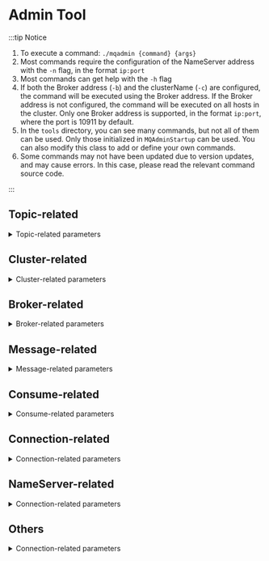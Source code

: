 # Admin Tool

:::tip Notice

1. To execute a command: `./mqadmin {command} {args}`
2. Most commands require the configuration of the NameServer address with the `-n` flag, in the format `ip:port`
3. Most commands can get help with the `-h` flag
4. If both the Broker address (`-b`) and the clusterName (`-c`) are configured, the command will be executed using the Broker address. If the Broker address is not configured, the command will be executed on all hosts in the cluster. Only one Broker address is supported, in the format `ip:port`, where the port is 10911 by default.
5. In the `tools` directory, you can see many commands, but not all of them can be used. Only those initialized in `MQAdminStartup` can be used. You can also modify this class to add or define your own commands.
6. Some commands may not have been updated due to version updates, and may cause errors. In this case, please read the relevant command source code.

:::



## Topic-related
<details><summary>Topic-related parameters</summary>


<table border={0} cellPadding={0} cellSpacing={0} width={714}>
  <colgroup>
    <col width={177} />
    <col width={175} />
    <col width={177} />
    <col width={185} />
  </colgroup>
  <tbody>
    <tr height={23} style={{ height: "17.0pt" }}>
      <td
        height={23}
        className="xl63"
        width={177}
        style={{ height: "17.0pt", width: "133pt" }}
      >
        Name
      </td>
      <td className="xl64" width={175} style={{ width: "131pt" }}>
        Definition
      </td>
      <td className="xl64" width={177} style={{ width: "133pt" }}>
        Command options 
      </td>
      <td className="xl64" width={185} style={{ width: "139pt" }}>
        Explain
      </td>
    </tr>
    <tr height={132} style={{ height: "99.0pt" }}>
      <td
        rowSpan={8}
        height={593}
        className="xl68"
        width={163}
        style={{
          borderBottom: "1.0pt",
          height: "444.0pt",
          borderTop: "none",
          width: "122pt"
        }}
      >
        updateTopic
      </td>
      <td
        rowSpan={8}
        className="xl70"
        width={135}
        style={{ borderBottom: "1.0pt", borderTop: "none", width: "101pt" }}
      >
        Create/update topic configuration
      </td>
      <td className="xl65" width={149} style={{ width: "112pt" }}>
        -b
      </td>
      <td className="xl66" width={159} style={{ width: "119pt" }}>
        Broker address, representing the Broker where the topic is located. Only a single Broker is supported, with the address in the format ip:port.
      </td>
    </tr>
    <tr height={132} style={{ height: "99.0pt" }}>
      <td
        height={132}
        className="xl65"
        width={149}
        style={{ height: "99.0pt", width: "112pt" }}
      >
        -c
      </td>
      <td className="xl66" width={159} style={{ width: "119pt" }}>
        Cluster name, representing the cluster where the topic is located (the cluster can be queried with the clusterList command).
      </td>
    </tr>
    <tr height={23} style={{ height: "17.0pt" }}>
      <td
        height={23}
        className="xl65"
        width={149}
        style={{ height: "17.0pt", width: "112pt" }}
      >
        -h
      </td>
      <td className="xl66" width={159} style={{ width: "119pt" }}>
        Print help
      </td>
    </tr>
    <tr height={57} style={{ height: "43.0pt" }}>
      <td
        height={57}
        className="xl65"
        width={149}
        style={{ height: "43.0pt", width: "112pt" }}
      >
        -n
      </td>
      <td className="xl66" width={159} style={{ width: "119pt" }}>
        NameServer address，format ip:port
      </td>
    </tr>
    <tr height={76} style={{ height: "57.0pt" }}>
      <td
        height={76}
        className="xl65"
        width={149}
        style={{ height: "57.0pt", width: "112pt" }}
      >
        -p
      </td>
      <td className="xl66" width={159} style={{ width: "119pt" }}>
        Specify the read-write permissions for the new topic( W=2|R=4|WR=6 )
      </td>
    </tr>
    <tr height={39} style={{ height: "29.0pt" }}>
      <td
        height={39}
        className="xl65"
        width={149}
        style={{ height: "29.0pt", width: "112pt" }}
      >
        -r
      </td>
      <td className="xl66" width={159} style={{ width: "119pt" }}>
        Number of readable queues（default is 8）
      </td>
    </tr>
    <tr height={39} style={{ height: "29.0pt" }}>
      <td
        height={39}
        className="xl65"
        width={149}
        style={{ height: "29.0pt", width: "112pt" }}
      >
        -w
      </td>
      <td className="xl66" width={159} style={{ width: "119pt" }}>
        Number of writable queues（default is 8）
      </td>
    </tr>
    <tr height={95} style={{ height: "71.0pt" }}>
      <td
        height={95}
        className="xl65"
        width={149}
        style={{ height: "71.0pt", width: "112pt" }}
      >
        -t
      </td>
      <td className="xl66" width={159} style={{ width: "119pt" }}>
        Topic name (the name can only use the characters ^[a-zA-Z0-9_-]+$ ）
      </td>
    </tr>
    <tr height={132} style={{ height: "99.0pt" }}>
      <td
        rowSpan={4}
        height={307}
        className="xl68"
        width={163}
        style={{
          borderBottom: "1.0pt",
          height: "230.0pt",
          borderTop: "none",
          width: "122pt"
        }}
      >
        deleteTopic
      </td>
      <td
        rowSpan={4}
        className="xl70"
        width={135}
        style={{ borderBottom: "1.0pt", borderTop: "none", width: "101pt" }}
      >
       Delete Topic
      </td>
      <td className="xl65" width={149} style={{ width: "112pt" }}>
        -c
      </td>
      <td className="xl66" width={159} style={{ width: "119pt" }}>
        Cluster name, representing the deletion of a specific topic under a certain cluster (the cluster can be queried with the clusterList command).
      </td>
    </tr>
    <tr height={23} style={{ height: "17.0pt" }}>
      <td
        height={23}
        className="xl65"
        width={149}
        style={{ height: "17.0pt", width: "112pt" }}
      >
        -h
      </td>
      <td className="xl66" width={159} style={{ width: "119pt" }}>
        Print help
      </td>
    </tr>
    <tr height={57} style={{ height: "43.0pt" }}>
      <td
        height={57}
        className="xl65"
        width={149}
        style={{ height: "43.0pt", width: "112pt" }}
      >
        -n
      </td>
      <td className="xl66" width={159} style={{ width: "119pt" }}>
        NameServer address，format ip:port
      </td>
    </tr>
    <tr height={95} style={{ height: "71.0pt" }}>
      <td
        height={95}
        className="xl65"
        width={149}
        style={{ height: "71.0pt", width: "112pt" }}
      >
        -t
      </td>
      <td className="xl66" width={159} style={{ width: "119pt" }}>
        topic name (the name can only use the characters ^[a-zA-Z0-9_-]+$ ）
      </td>
    </tr>
    <tr height={23} style={{ height: "17.0pt" }}>
      <td
        rowSpan={3}
        height={287}
        className="xl68"
        width={163}
        style={{
          borderBottom: "1.0pt",
          height: "215.0pt",
          borderTop: "none",
          width: "122pt"
        }}
      >
        topicList
      </td>
      <td
        rowSpan={3}
        className="xl70"
        width={135}
        style={{ borderBottom: "1.0pt", borderTop: "none", width: "101pt" }}
      >
        Query topic list information
      </td>
      <td className="xl65" width={149} style={{ width: "112pt" }}>
        -h
      </td>
      <td className="xl66" width={159} style={{ width: "119pt" }}>
        Print help
      </td>
    </tr>
    <tr height={207} style={{ height: "155.0pt" }}>
      <td
        height={207}
        className="xl65"
        width={149}
        style={{ height: "155.0pt", width: "112pt" }}
      >
        -c
      </td>
      <td className="xl66" width={159} style={{ width: "119pt" }}>
        Without the -c flag, only the topic list is returned. Adding -c returns the clusterName, topic, and consumerGroup information, i.e. the cluster that the topic belongs to and the subscription relationship. There are no parameters.
      </td>
    </tr>
    <tr height={57} style={{ height: "43.0pt" }}>
      <td
        height={57}
        className="xl65"
        width={149}
        style={{ height: "43.0pt", width: "112pt" }}
      >
        -n
      </td>
      <td className="xl66" width={159} style={{ width: "119pt" }}>
        NameServer address，format ip:port
      </td>
    </tr>
    <tr height={23} style={{ height: "17.0pt" }}>
      <td
        rowSpan={3}
        height={103}
        className="xl68"
        width={163}
        style={{
          borderBottom: "1.0pt",
          height: "77.0pt",
          borderTop: "none",
          width: "122pt"
        }}
      >
        topicRoute
      </td>
      <td
        rowSpan={3}
        className="xl70"
        width={135}
        style={{ borderBottom: "1.0pt", borderTop: "none", width: "101pt" }}
      >
        Query topic routing information
      </td>
      <td className="xl65" width={149} style={{ width: "112pt" }}>
        -t
      </td>
      <td className="xl66" width={159} style={{ width: "119pt" }}>
        topic name
      </td>
    </tr>
    <tr height={23} style={{ height: "17.0pt" }}>
      <td
        height={23}
        className="xl65"
        width={149}
        style={{ height: "17.0pt", width: "112pt" }}
      >
        -h
      </td>
      <td className="xl66" width={159} style={{ width: "119pt" }}>
        Print help
      </td>
    </tr>
    <tr height={57} style={{ height: "43.0pt" }}>
      <td
        height={57}
        className="xl65"
        width={149}
        style={{ height: "43.0pt", width: "112pt" }}
      >
        -n
      </td>
      <td className="xl66" width={159} style={{ width: "119pt" }}>
        NameServer address，format ip:port
      </td>
    </tr>
    <tr height={23} style={{ height: "17.0pt" }}>
      <td
        rowSpan={3}
        height={103}
        className="xl68"
        width={163}
        style={{
          borderBottom: "1.0pt",
          height: "77.0pt",
          borderTop: "none",
          width: "122pt"
        }}
      >
        topicStatus
      </td>
      <td
        rowSpan={3}
        className="xl70"
        width={135}
        style={{ borderBottom: "1.0pt", borderTop: "none", width: "101pt" }}
      >
        Query topic message queue offsets
      </td>
      <td className="xl65" width={149} style={{ width: "112pt" }}>
        -t
      </td>
      <td className="xl66" width={159} style={{ width: "119pt" }}>
        topic name
      </td>
    </tr>
    <tr height={23} style={{ height: "17.0pt" }}>
      <td
        height={23}
        className="xl65"
        width={149}
        style={{ height: "17.0pt", width: "112pt" }}
      >
        -h
      </td>
      <td className="xl66" width={159} style={{ width: "119pt" }}>
        Print help
      </td>
    </tr>
    <tr height={57} style={{ height: "43.0pt" }}>
      <td
        height={57}
        className="xl65"
        width={149}
        style={{ height: "43.0pt", width: "112pt" }}
      >
        -n
      </td>
      <td className="xl66" width={159} style={{ width: "119pt" }}>
        NameServer address，format ip:port
      </td>
    </tr>
    <tr height={23} style={{ height: "17.0pt" }}>
      <td
        rowSpan={3}
        height={103}
        className="xl68"
        width={163}
        style={{
          borderBottom: "1.0pt",
          height: "77.0pt",
          borderTop: "none",
          width: "122pt"
        }}
      >
        topicClusterList
      </td>
      <td
        rowSpan={3}
        className="xl70"
        width={135}
        style={{ borderBottom: "1.0pt", borderTop: "none", width: "101pt" }}
      >
        Query list of clusters where the topic is located
      </td>
      <td className="xl65" width={149} style={{ width: "112pt" }}>
        -t
      </td>
      <td className="xl66" width={159} style={{ width: "119pt" }}>
        topic name
      </td>
    </tr>
    <tr height={23} style={{ height: "17.0pt" }}>
      <td
        height={23}
        className="xl65"
        width={149}
        style={{ height: "17.0pt", width: "112pt" }}
      >
        -h
      </td>
      <td className="xl66" width={159} style={{ width: "119pt" }}>
        Print help
      </td>
    </tr>
    <tr height={57} style={{ height: "43.0pt" }}>
      <td
        height={57}
        className="xl65"
        width={149}
        style={{ height: "43.0pt", width: "112pt" }}
      >
        -n
      </td>
      <td className="xl66" width={159} style={{ width: "119pt" }}>
        NameServer address，format ip:port
      </td>
    </tr>
    <tr height={23} style={{ height: "17.0pt" }}>
      <td
        rowSpan={6}
        height={518}
        className="xl68"
        width={163}
        style={{
          borderBottom: "1.0pt",
          height: "380pt",
          borderTop: "none",
          width: "122pt"
        }}
      >
        updateTopicPerm
      </td>
      <td
        rowSpan={6}
        className="xl70"
        width={135}
        style={{ borderBottom: "1.0pt", borderTop: "none", width: "101pt" }}
      >
        Update topic read-write permissions
      </td>
      <td className="xl65" width={149} style={{ width: "112pt" }}>
        -t
      </td>
      <td className="xl66" width={159} style={{ width: "119pt" }}>
        topic name
      </td>
    </tr>
    <tr height={23} style={{ height: "17.0pt" }}>
      <td
        height={23}
        className="xl65"
        width={149}
        style={{ height: "17.0pt", width: "112pt" }}
      >
        -h
      </td>
      <td className="xl66" width={159} style={{ width: "119pt" }}>
        Print help
      </td>
    </tr>
    <tr height={57} style={{ height: "43.0pt" }}>
      <td
        height={57}
        className="xl65"
        width={149}
        style={{ height: "43.0pt", width: "112pt" }}
      >
        -n
      </td>
      <td className="xl66" width={159} style={{ width: "119pt" }}>
        NameServer address，format ip:port
      </td>
    </tr>
    <tr height={132} style={{ height: "99.0pt" }}>
      <td
        height={132}
        className="xl65"
        width={149}
        style={{ height: "99.0pt", width: "112pt" }}
      >
        -b
      </td>
      <td className="xl66" width={159} style={{ width: "119pt" }}>
        Broker address, representing the Broker where the topic is located. Only a single Broker is supported, with the address in the format ip:port.
      </td>
    </tr>
    <tr height={76} style={{ height: "57.0pt" }}>
      <td
        height={76}
        className="xl65"
        width={149}
        style={{ height: "57.0pt", width: "112pt" }}
      >
        -p
      </td>
      <td className="xl66" width={159} style={{ width: "119pt" }}>
        Specify the read-write permissions for the new topic( W=2|R=4|WR=6 )
      </td>
    </tr>
    <tr height={207} style={{ height: "155.0pt" }}>
      <td
        height={207}
        className="xl65"
        width={149}
        style={{ height: "155.0pt", width: "112pt" }}
      >
        -c
      </td>
      <td className="xl66" width={159} style={{ width: "119pt" }}>
        Cluster name, representing the cluster where the topic is located (the cluster can be queried with the clusterList command). The -b flag takes precedence. If there is no -b flag, the command will be executed on all Brokers in the cluster.
      </td>
    </tr>
    <tr height={23} style={{ height: "17.0pt" }}>
      <td
        rowSpan={5}
        height={199}
        className="xl68"
        width={163}
        style={{
          borderBottom: "1.0pt",
          height: "149.0pt",
          borderTop: "none",
          width: "122pt"
        }}
      >
        updateOrderConf
      </td>
      <td
        rowSpan={5}
        className="xl70"
        width={135}
        style={{ borderBottom: "1.0pt", borderTop: "none", width: "101pt" }}
      >
        Create, delete, and get specific kv configurations from the NameServer. This feature is currently not available.
      </td>
      <td className="xl65" width={149} style={{ width: "112pt" }}>
        -h
      </td>
      <td className="xl66" width={159} style={{ width: "119pt" }}>
        Print help
      </td>
    </tr>
    <tr height={57} style={{ height: "43.0pt" }}>
      <td
        height={57}
        className="xl65"
        width={149}
        style={{ height: "43.0pt", width: "112pt" }}
      >
        -n
      </td>
      <td className="xl66" width={159} style={{ width: "119pt" }}>
        NameServer address，format ip:port
      </td>
    </tr>
    <tr height={23} style={{ height: "17.0pt" }}>
      <td
        height={23}
        className="xl65"
        width={149}
        style={{ height: "17.0pt", width: "112pt" }}
      >
        -t
      </td>
      <td className="xl66" width={159} style={{ width: "119pt" }}>
        topic,key
      </td>
    </tr>
    <tr height={39} style={{ height: "29.0pt" }}>
      <td
        height={39}
        className="xl65"
        width={149}
        style={{ height: "29.0pt", width: "112pt" }}
      >
        -v
      </td>
      <td className="xl66" width={159} style={{ width: "119pt" }}>
        orderConf,value
      </td>
    </tr>
    <tr height={57} style={{ height: "43.0pt" }}>
      <td
        height={57}
        className="xl65"
        width={149}
        style={{ height: "43.0pt", width: "112pt" }}
      >
        -m
      </td>
      <td className="xl66" width={159} style={{ width: "119pt" }}>
        method，optional get、put、delete
      </td>
    </tr>
    <tr height={23} style={{ height: "17.0pt" }}>
      <td
        rowSpan={4}
        height={198}
        className="xl68"
        width={163}
        style={{
          borderBottom: "1.0pt",
          height: "140pt",
          borderTop: "none",
          width: "122pt"
        }}
      >
        allocateMQ
      </td>
      <td
        rowSpan={4}
        className="xl70"
        width={135}
        style={{ borderBottom: "1.0pt", borderTop: "none", width: "101pt" }}
      >
        Calculate the load results of the message queue for the consumer list using an average load algorithm.
      </td>
      <td className="xl65" width={149} style={{ width: "112pt" }}>
        -t
      </td>
      <td className="xl66" width={159} style={{ width: "119pt" }}>
        topic name
      </td>
    </tr>
    <tr height={23} style={{ height: "17.0pt" }}>
      <td
        height={23}
        className="xl65"
        width={149}
        style={{ height: "17.0pt", width: "112pt" }}
      >
        -h
      </td>
      <td className="xl66" width={159} style={{ width: "119pt" }}>
        Print help
      </td>
    </tr>
    <tr height={57} style={{ height: "43.0pt" }}>
      <td
        height={57}
        className="xl65"
        width={149}
        style={{ height: "43.0pt", width: "112pt" }}
      >
        -n
      </td>
      <td className="xl66" width={159} style={{ width: "119pt" }}>
        NameServer address，format ip:port
      </td>
    </tr>
    <tr height={95} style={{ height: "71.0pt" }}>
      <td
        height={95}
        className="xl65"
        width={149}
        style={{ height: "71.0pt", width: "112pt" }}
      >
        -i
      </td>
      <td className="xl66" width={159} style={{ width: "119pt" }}>
        ipList,separated by commas, calculates the message queue load for these IPs for the topic.
      </td>
    </tr>
    <tr height={23} style={{ height: "17.0pt" }}>
      <td
        rowSpan={4}
        height={142}
        className="xl68"
        width={163}
        style={{
          borderBottom: "1.0pt solid black",
          height: "106.0pt",
          borderTop: "1.0pt",
          width: "122pt"
        }}
      >
        statsAll
      </td>
      <td
        rowSpan={4}
        className="xl70"
        width={135}
        style={{ borderBottom: "1.0pt", borderTop: "none", width: "101pt" }}
      >
        Print information about the topic's subscriptions, TPS, accumulation, 24-hour total read-write volume, etc.
      </td>
      <td className="xl65" width={149} style={{ width: "112pt" }}>
        -h
      </td>
      <td className="xl66" width={159} style={{ width: "119pt" }}>
        Print help
      </td>
    </tr>
    <tr height={57} style={{ height: "43.0pt" }}>
      <td
        height={57}
        className="xl65"
        width={149}
        style={{ height: "43.0pt", width: "112pt" }}
      >
        -n
      </td>
      <td className="xl66" width={159} style={{ width: "119pt" }}>
        NameServer address，format ip:port
      </td>
    </tr>
    <tr height={39} style={{ height: "29.0pt" }}>
      <td
        height={39}
        className="xl65"
        width={149}
        style={{ height: "29.0pt", width: "112pt" }}
      >
        -a
      </td>
      <td className="xl66" width={159} style={{ width: "119pt" }}>
        Print only active topics
      </td>
    </tr>
    <tr height={23} style={{ height: "17.0pt" }}>
      <td
        height={23}
        className="xl65"
        width={149}
        style={{ height: "17.0pt", width: "112pt" }}
      >
        -t
      </td>
      <td className="xl66" width={159} style={{ width: "119pt" }}>
        Specify topic
      </td>
    </tr>
  </tbody>
</table>

</details>

## Cluster-related

<details><summary>Cluster-related parameters</summary>


<table border={0} cellPadding={0} cellSpacing={0} width={714}>
  <colgroup>
    <col width={177} />
    <col width={175} />
    <col width={177} />
    <col width={185} />
  </colgroup>
  <tbody>
    <tr height={23} style={{ height: "17.0pt" }}>
      <td
        height={23}
        className="xl63"
        width={177}
        style={{ height: "17.0pt", width: "133pt" }}
      >
        Name
      </td>
      <td className="xl64" width={175} style={{ width: "131pt" }}>
         Definition 
      </td>
      <td className="xl64" width={177} style={{ width: "133pt" }}>
         Command options 
      </td>
      <td className="xl64" width={185} style={{ width: "139pt" }}>
        Explain
      </td>
    </tr>
    <tr height={207} style={{ height: "155.0pt" }}>
      <td
        rowSpan={4}
        height={326}
        className="xl67"
        width={177}
        style={{
          borderBottom: "1.0pt",
          height: "244.0pt",
          borderTop: "none",
          width: "133pt"
        }}
      >
        <span style={{ msoSpacerun: "yes" }}> </span>clusterList
      </td>
      <td
        rowSpan={4}
        className="xl70"
        width={175}
        style={{ borderBottom: "1.0pt", borderTop: "none", width: "131pt" }}
      >
        Query cluster information, including the cluster, BrokerName, BrokerId, TPS, and other information.
      </td>
      <td className="xl65" width={177} style={{ width: "133pt" }}>
        -m
      </td>
      <td className="xl66" width={185} style={{ width: "139pt" }}>
        Print more information (additional information printed includes: #InTotalYest, #OutTotalYest,#InTotalToday ,#OutTotalToday)
      </td>
    </tr>
    <tr height={23} style={{ height: "17.0pt" }}>
      <td
        height={23}
        className="xl65"
        width={177}
        style={{ height: "17.0pt", width: "133pt" }}
      >
        -h
      </td>
      <td className="xl66" width={185} style={{ width: "139pt" }}>
        Print help
      </td>
    </tr>
    <tr height={57} style={{ height: "43.0pt" }}>
      <td
        height={57}
        className="xl65"
        width={177}
        style={{ height: "43.0pt", width: "133pt" }}
      >
        -n
      </td>
      <td className="xl66" width={185} style={{ width: "139pt" }}>
        NameServer address，format ip:port
      </td>
    </tr>
    <tr height={39} style={{ height: "29.0pt" }}>
      <td
        height={39}
        className="xl65"
        width={177}
        style={{ height: "29.0pt", width: "133pt" }}
      >
        -i
      </td>
      <td className="xl66" width={185} style={{ width: "139pt" }}>
        Print interval, in seconds.
      </td>
    </tr>
    <tr height={95} style={{ height: "71.0pt" }}>
      <td
        rowSpan={8}
        height={391}
        className="xl67"
        width={177}
        style={{
          borderBottom: "1.0pt",
          height: "292.0pt",
          borderTop: "none",
          width: "133pt"
        }}
      >
        clusterRT
      </td>
      <td
        rowSpan={8}
        className="xl70"
        width={175}
        style={{ borderBottom: "1.0pt", borderTop: "none", width: "131pt" }}
      >
        Send a message to test the RT of each Broker in the cluster. The message is sent to the${"{"}BrokerName{"}"} Topic。
      </td>
      <td className="xl65" width={177} style={{ width: "133pt" }}>
        -a
      </td>
      <td className="xl66" width={185} style={{ width: "139pt" }}>
        amount,the total number of probes each time. RT = total time / amount
      </td>
    </tr>
    <tr height={39} style={{ height: "29.0pt" }}>
      <td
        height={39}
        className="xl65"
        width={177}
        style={{ height: "29.0pt", width: "133pt" }}
      >
        -s
      </td>
      <td className="xl66" width={185} style={{ width: "139pt" }}>
        Message size，Unit: B
      </td>
    </tr>
    <tr height={23} style={{ height: "17.0pt" }}>
      <td
        height={23}
        className="xl65"
        width={177}
        style={{ height: "17.0pt", width: "133pt" }}
      >
        -c
      </td>
      <td className="xl66" width={185} style={{ width: "139pt" }}>
        Which cluster to probe
      </td>
    </tr>
    <tr height={76} style={{ height: "57.0pt" }}>
      <td
        height={76}
        className="xl65"
        width={177}
        style={{ height: "57.0pt", width: "133pt" }}
      >
        -p
      </td>
      <td className="xl66" width={185} style={{ width: "139pt" }}>
        Whether to print formatted logs, separated by |, default is not printed.
      </td>
    </tr>
    <tr height={23} style={{ height: "17.0pt" }}>
      <td
        height={23}
        className="xl65"
        width={177}
        style={{ height: "17.0pt", width: "133pt" }}
      >
        -h
      </td>
      <td className="xl66" width={185} style={{ width: "139pt" }}>
        Print help
      </td>
    </tr>
    <tr height={39} style={{ height: "29.0pt" }}>
      <td
        height={39}
        className="xl65"
        width={177}
        style={{ height: "29.0pt", width: "133pt" }}
      >
        -m
      </td>
      <td className="xl66" width={185} style={{ width: "139pt" }}>
        Belonging datacenter, for printing purposes.
      </td>
    </tr>
    <tr height={39} style={{ height: "29.0pt" }}>
      <td
        height={39}
        className="xl65"
        width={177}
        style={{ height: "29.0pt", width: "133pt" }}
      >
        -i
      </td>
      <td className="xl66" width={185} style={{ width: "139pt" }}>
        Send interval,in seconds.
      </td>
    </tr>
    <tr height={57} style={{ height: "43.0pt" }}>
      <td
        height={57}
        className="xl65"
        width={177}
        style={{ height: "43.0pt", width: "133pt" }}
      >
        -n
      </td>
      <td className="xl66" width={185} style={{ width: "139pt" }}>
        NameServer address，format ip:port
      </td>
    </tr>
  </tbody>
</table>

</details>

## Broker-related

<details><summary>Broker-related parameters</summary>


<table border={0} cellPadding={0} cellSpacing={0} width={714}>
  <colgroup>
    <col width={177} />
    <col width={175} />
    <col width={177} />
    <col width={185} />
  </colgroup>
  <tbody>
    <tr height={23} style={{ height: "17.0pt" }}>
      <td
        height={23}
        className="xl63"
        width={177}
        style={{ height: "17.0pt", width: "133pt" }}
      >
        Name
      </td>
      <td className="xl64" width={175} style={{ width: "131pt" }}>
        Definition
      </td>
      <td className="xl64" width={177} style={{ width: "133pt" }}>
         Command options 
      </td>
      <td className="xl64" width={185} style={{ width: "139pt" }}>
        Explain
      </td>
    </tr>
    <tr height={128} style={{ height: "96.0pt" }}>
      <td
        rowSpan={3}
        height={208}
        className="xl69"
        width={87}
        style={{
          borderBottom: "1.0pt",
          height: "156.0pt",
          borderTop: "none",
          width: "65pt"
        }}
      >
        queryMsgById
      </td>
      <td
        rowSpan={3}
        className="xl72"
        width={87}
        style={{ borderBottom: "1.0pt", borderTop: "none", width: "65pt" }}
      >
        Query the msg based on offsetMsgId. If using the open source console, offsetMsgId should be used. This command has additional parameters, for more information on their function, please read QueryMsgByIdSubCommand.
      </td>
      <td className="xl67" width={87} style={{ width: "65pt" }}>
        -i
      </td>
      <td className="xl67" width={87} style={{ width: "65pt" }}>
        msgId
      </td>
    </tr>
    <tr height={23} style={{ height: "17.0pt" }}>
      <td
        height={23}
        className="xl67"
        width={87}
        style={{ height: "17.0pt", width: "65pt" }}
      >
        -h
      </td>
      <td className="xl68" width={87} style={{ width: "65pt" }}>
        Print help
      </td>
    </tr>
    <tr height={57} style={{ height: "43.0pt" }}>
      <td
        height={57}
        className="xl67"
        width={87}
        style={{ height: "43.0pt", width: "65pt" }}
      >
        -n
      </td>
      <td className="xl68" width={87} style={{ width: "65pt" }}>
        NameServer address，format ip:port
      </td>
    </tr>
    <tr height={23} style={{ height: "17.0pt" }}>
      <td
        rowSpan={4}
        height={126}
        className="xl69"
        width={87}
        style={{
          borderBottom: "1.0pt",
          height: "94.0pt",
          borderTop: "none",
          width: "65pt"
        }}
      >
        queryMsgByKey
      </td>
      <td
        rowSpan={4}
        className="xl72"
        width={87}
        style={{ borderBottom: "1.0pt", borderTop: "none", width: "65pt" }}
      >
        Query message based on message key.
      </td>
      <td className="xl67" width={87} style={{ width: "65pt" }}>
        -k
      </td>
      <td className="xl67" width={87} style={{ width: "65pt" }}>
        msgKey
      </td>
    </tr>
    <tr height={23} style={{ height: "17.0pt" }}>
      <td
        height={23}
        className="xl67"
        width={87}
        style={{ height: "17.0pt", width: "65pt" }}
      >
        -t
      </td>
      <td className="xl68" width={87} style={{ width: "65pt" }}>
        Topic name
      </td>
    </tr>
    <tr height={23} style={{ height: "17.0pt" }}>
      <td
        height={23}
        className="xl67"
        width={87}
        style={{ height: "17.0pt", width: "65pt" }}
      >
        -h
      </td>
      <td className="xl68" width={87} style={{ width: "65pt" }}>
        Print help
      </td>
    </tr>
    <tr height={57} style={{ height: "43.0pt" }}>
      <td
        height={57}
        className="xl67"
        width={87}
        style={{ height: "43.0pt", width: "65pt" }}
      >
        -n
      </td>
      <td className="xl68" width={87} style={{ width: "65pt" }}>
        NameServer address，format ip:port
      </td>
    </tr>
    <tr height={225} style={{ height: "169.0pt" }}>
      <td
        rowSpan={6}
        height={390}
        className="xl69"
        width={87}
        style={{
          borderBottom: "1.0pt",
          height: "292.0pt",
          borderTop: "none",
          width: "65pt"
        }}
      >
        queryMsgByOffset
      </td>
      <td
        rowSpan={6}
        className="xl72"
        width={87}
        style={{ borderBottom: "1.0pt", borderTop: "none", width: "65pt" }}
      >
        Query message based on offset.
      </td>
      <td className="xl67" width={87} style={{ width: "65pt" }}>
        -b
      </td>
      <td className="xl68" width={87} style={{ width: "65pt" }}>
Broker name (note that the name of the Broker, not its address, should be entered here. The Broker name can be found using the clusterList command).
      </td>
    </tr>
    <tr height={39} style={{ height: "29.0pt" }}>
      <td
        height={39}
        className="xl67"
        width={87}
        style={{ height: "29.0pt", width: "65pt" }}
      >
        -i
      </td>
      <td className="xl68" width={87} style={{ width: "65pt" }}>
        query queue id
      </td>
    </tr>
    <tr height={23} style={{ height: "17.0pt" }}>
      <td
        height={23}
        className="xl67"
        width={87}
        style={{ height: "17.0pt", width: "65pt" }}
      >
        -o
      </td>
      <td className="xl68" width={87} style={{ width: "65pt" }}>
        offset value
      </td>
    </tr>
    <tr height={23} style={{ height: "17.0pt" }}>
      <td
        height={23}
        className="xl67"
        width={87}
        style={{ height: "17.0pt", width: "65pt" }}
      >
        -t
      </td>
      <td className="xl68" width={87} style={{ width: "65pt" }}>
        topic name
      </td>
    </tr>
    <tr height={23} style={{ height: "17.0pt" }}>
      <td
        height={23}
        className="xl67"
        width={87}
        style={{ height: "17.0pt", width: "65pt" }}
      >
        -h
      </td>
      <td className="xl68" width={87} style={{ width: "65pt" }}>
        Print help
      </td>
    </tr>
    <tr height={57} style={{ height: "43.0pt" }}>
      <td
        height={57}
        className="xl67"
        width={87}
        style={{ height: "43.0pt", width: "65pt" }}
      >
        -n
      </td>
      <td className="xl68" width={87} style={{ width: "65pt" }}>
        NameServer address,format ip:port
      </td>
    </tr>
    <tr height={47}>
      <td
        rowSpan={6}
        height={209}
        className="xl69"
        width={87}
        style={{
          borderBottom: "1.0pt",
          height: "156.0pt",
          borderTop: "none",
          width: "65pt"
        }}
      >
        queryMsgByUniqueKey
      </td>
      <td
        rowSpan={6}
        className="xl72"
        width={87}
        style={{ borderBottom: "1.0pt", borderTop: "none", width: "65pt" }}
      >
Query based on msgId. msgId is different from offsetMsgId, for more information see common operations issues. -g and -d are used together, after finding the message, try to let a specific consumer consume the message and return the consumption result.
      </td>
      <td className="xl67" width={87} style={{ width: "65pt" }}>
        -h
      </td>
      <td className="xl68" width={87} style={{ width: "65pt" }}>
        Print help
      </td>
    </tr>
    <tr height={57} style={{ height: "43.0pt" }}>
      <td
        height={57}
        className="xl67"
        width={87}
        style={{ height: "43.0pt", width: "65pt" }}
      >
        -n
      </td>
      <td className="xl68" width={87} style={{ width: "65pt" }}>
        NameServer address，format ip:port
      </td>
    </tr>
    <tr height={23} style={{ height: "17.0pt" }}>
      <td
        height={23}
        className="xl67"
        width={87}
        style={{ height: "17.0pt", width: "65pt" }}
      >
        -i
      </td>
      <td className="xl67" width={87} style={{ width: "65pt" }}>
        uniqe msg id
      </td>
    </tr>
    <tr height={36} style={{ height: "27.0pt" }}>
      <td
        height={36}
        className="xl67"
        width={87}
        style={{ height: "27.0pt", width: "65pt" }}
      >
        -g
      </td>
      <td className="xl67" width={87} style={{ width: "65pt" }}>
        consumerGroup
      </td>
    </tr>
    <tr height={23} style={{ height: "17.0pt" }}>
      <td
        height={23}
        className="xl67"
        width={87}
        style={{ height: "17.0pt", width: "65pt" }}
      >
        -d
      </td>
      <td className="xl67" width={87} style={{ width: "65pt" }}>
        clientId
      </td>
    </tr>
    <tr height={23} style={{ height: "17.0pt" }}>
      <td
        height={23}
        className="xl67"
        width={87}
        style={{ height: "17.0pt", width: "65pt" }}
      >
        -t
      </td>
      <td className="xl68" width={87} style={{ width: "65pt" }}>
        topic name
      </td>
    </tr>
    <tr height={23} style={{ height: "17.0pt" }}>
      <td
        rowSpan={5}
        height={149}
        className="xl69"
        width={87}
        style={{
          borderBottom: "1.0pt",
          height: "111.0pt",
          borderTop: "none",
          width: "65pt"
        }}
      >
        checkMsgSendRT
      </td>
      <td
        rowSpan={5}
        className="xl72"
        width={87}
        style={{ borderBottom: "1.0pt", borderTop: "none", width: "65pt" }}
      >
        Check the RT of sending messages to a topic. The function is similar to clusterRT.
      </td>
      <td className="xl67" width={87} style={{ width: "65pt" }}>
        -h
      </td>
      <td className="xl68" width={87} style={{ width: "65pt" }}>
        Print help
      </td>
    </tr>
    <tr height={57} style={{ height: "43.0pt" }}>
      <td
        height={57}
        className="xl67"
        width={87}
        style={{ height: "43.0pt", width: "65pt" }}
      >
        -n
      </td>{" "}
      <td className="xl68" width={87} style={{ width: "65pt" }}>
        NameServer address,format ip:port
      </td>
    </tr>
    <tr height={23} style={{ height: "17.0pt" }}>
      <td
        height={23}
        className="xl67"
        width={87}
        style={{ height: "17.0pt", width: "65pt" }}
      >
        -t
      </td>
      <td className="xl68" width={87} style={{ width: "65pt" }}>
        topic name
      </td>
    </tr>
    <tr height={23} style={{ height: "17.0pt" }}>
      <td
        height={23}
        className="xl67"
        width={87}
        style={{ height: "17.0pt", width: "65pt" }}
      >
        -a
      </td>
      <td className="xl68" width={87} style={{ width: "65pt" }}>
        Number of probes
      </td>
    </tr>
    <tr height={23} style={{ height: "17.0pt" }}>
      <td
        height={23}
        className="xl67"
        width={87}
        style={{ height: "17.0pt", width: "65pt" }}
      >
        -s
      </td>
      <td className="xl68" width={87} style={{ width: "65pt" }}>
        message size
      </td>
    </tr>
    <tr height={23} style={{ height: "17.0pt" }}>
      <td
        rowSpan={8}
        height={218}
        className="xl69"
        width={87}
        style={{
          borderBottom: "1.0pt",
          height: "162.0pt",
          borderTop: "none",
          width: "65pt"
        }}
      >
        sendMessage
      </td>
      <td
        rowSpan={8}
        className="xl72"
        width={87}
        style={{ borderBottom: "1.0pt", borderTop: "none", width: "65pt" }}
      >
        Send a message, which can be sent to a specific message queue based on configuration, or a normal send.
      </td>
      <td className="xl67" width={87} style={{ width: "65pt" }}>
        -h
      </td>
      <td className="xl68" width={87} style={{ width: "65pt" }}>
        Print help
      </td>
    </tr>
    <tr height={57} style={{ height: "43.0pt" }}>
      <td
        height={57}
        className="xl67"
        width={87}
        style={{ height: "43.0pt", width: "65pt" }}
      >
        -n
      </td>
      <td className="xl68" width={87} style={{ width: "65pt" }}>
        NameServer address,format ip:port
      </td>
    </tr>
    <tr height={23} style={{ height: "17.0pt" }}>
      <td
        height={23}
        className="xl67"
        width={87}
        style={{ height: "17.0pt", width: "65pt" }}
      >
        -t
      </td>
      <td className="xl68" width={87} style={{ width: "65pt" }}>
        topic name
      </td>
    </tr>
    <tr height={23} style={{ height: "17.0pt" }}>
      <td
        height={23}
        className="xl67"
        width={87}
        style={{ height: "17.0pt", width: "65pt" }}
      >
        -p
      </td>
      <td className="xl68" width={87} style={{ width: "65pt" }}>
        message body
      </td>
    </tr>
    <tr height={23} style={{ height: "17.0pt" }}>
      <td
        height={23}
        className="xl67"
        width={87}
        style={{ height: "17.0pt", width: "65pt" }}
      >
        -k
      </td>
      <td className="xl67" width={87} style={{ width: "65pt" }}>
        keys
      </td>
    </tr>
    <tr height={23} style={{ height: "17.0pt" }}>
      <td
        height={23}
        className="xl67"
        width={87}
        style={{ height: "17.0pt", width: "65pt" }}
      >
        -c
      </td>
      <td className="xl67" width={87} style={{ width: "65pt" }}>
        tags
      </td>
    </tr>
    <tr height={23} style={{ height: "17.0pt" }}>
      <td
        height={23}
        className="xl67"
        width={87}
        style={{ height: "17.0pt", width: "65pt" }}
      >
        -b
      </td>
      <td className="xl67" width={87} style={{ width: "65pt" }}>
        BrokerName
      </td>
    </tr>
    <tr height={23} style={{ height: "17.0pt" }}>
      <td
        height={23}
        className="xl67"
        width={87}
        style={{ height: "17.0pt", width: "65pt" }}
      >
        -i
      </td>
      <td className="xl67" width={87} style={{ width: "65pt" }}>
        queueId
      </td>
    </tr>
    <tr height={23} style={{ height: "17.0pt" }}>
      <td
        rowSpan={10}
        height={312}
        className="xl69"
        width={87}
        style={{
          borderBottom: "1.0pt",
          height: "232.0pt",
          borderTop: "none",
          width: "65pt"
        }}
      >
        consumeMessage
      </td>
      <td
        rowSpan={10}
        className="xl72"
        width={87}
        style={{ borderBottom: "1.0pt", borderTop: "none", width: "65pt" }}
      >
        Consume messages. Messages can be consumed based on offset, start & end timestamps, and message queues. Different configurations execute different consumption logic, see ConsumeMessageCommand for more information.
      </td>
      <td className="xl67" width={87} style={{ width: "65pt" }}>
        -h
      </td>
      <td className="xl68" width={87} style={{ width: "65pt" }}>
        Print help
      </td>
    </tr>
    <tr height={57} style={{ height: "43.0pt" }}>
      <td
        height={57}
        className="xl67"
        width={87}
        style={{ height: "43.0pt", width: "65pt" }}
      >
        -n
      </td>
      <td className="xl68" width={87} style={{ width: "65pt" }}>
        NameServer address,format ip:port
      </td>
    </tr>
    <tr height={23} style={{ height: "17.0pt" }}>
      <td
        height={23}
        className="xl67"
        width={87}
        style={{ height: "17.0pt", width: "65pt" }}
      >
        -t
      </td>
      <td className="xl68" width={87} style={{ width: "65pt" }}>
        topic name
      </td>
    </tr>
    <tr height={23} style={{ height: "17.0pt" }}>
      <td
        height={23}
        className="xl67"
        width={87}
        style={{ height: "17.0pt", width: "65pt" }}
      >
        -b
      </td>
      <td className="xl67" width={87} style={{ width: "65pt" }}>
        BrokerName
      </td>
    </tr>
    <tr height={39} style={{ height: "29.0pt" }}>
      <td
        height={39}
        className="xl67"
        width={87}
        style={{ height: "29.0pt", width: "65pt" }}
      >
        -o
      </td>
      <td className="xl68" width={87} style={{ width: "65pt" }}>
        Consume from offset
      </td>
    </tr>
    <tr height={23} style={{ height: "17.0pt" }}>
      <td
        height={23}
        className="xl67"
        width={87}
        style={{ height: "17.0pt", width: "65pt" }}
      >
        -i
      </td>
      <td className="xl67" width={87} style={{ width: "65pt" }}>
        queueId
      </td>
    </tr>
    <tr height={23} style={{ height: "17.0pt" }}>
      <td
        height={23}
        className="xl67"
        width={87}
        style={{ height: "17.0pt", width: "65pt" }}
      >
        -g
      </td>
      <td className="xl68" width={87} style={{ width: "65pt" }}>
        Consumer group
      </td>
    </tr>
    <tr height={39} style={{ height: "29.0pt" }}>
      <td
        height={39}
        className="xl67"
        width={87}
        style={{ height: "29.0pt", width: "65pt" }}
      >
        -s
      </td>
      <td className="xl68" width={87} style={{ width: "65pt" }}>
        Start timestamp, see -h for format.
      </td>
    </tr>
    <tr height={23} style={{ height: "17.0pt" }}>
      <td
        height={23}
        className="xl67"
        width={87}
        style={{ height: "17.0pt", width: "65pt" }}
      >
        -d
      </td>
      <td className="xl68" width={87} style={{ width: "65pt" }}>
        End timestamp
      </td>
    </tr>
    <tr height={39} style={{ height: "29.0pt" }}>
      <td
        height={39}
        className="xl67"
        width={87}
        style={{ height: "29.0pt", width: "65pt" }}
      >
        -c
      </td>
      <td className="xl68" width={87} style={{ width: "65pt" }}>
        Consume a certain number of messages
      </td>
    </tr>
    <tr height={23} style={{ height: "17.0pt" }}>
      <td
        rowSpan={8}
        height={282}
        className="xl69"
        width={87}
        style={{
          borderBottom: "1.0pt",
          height: "210.0pt",
          borderTop: "none",
          width: "65pt"
        }}
      >
        printMsg
      </td>
      <td
        rowSpan={8}
        className="xl72"
        width={87}
        style={{ borderBottom: "1.0pt", borderTop: "none", width: "65pt" }}
      >
        Consume messages from Broker and print them, optional time period.
      </td>
      <td className="xl67" width={87} style={{ width: "65pt" }}>
        -h
      </td>
      <td className="xl68" width={87} style={{ width: "65pt" }}>
        Print help
      </td>
    </tr>
    <tr height={57} style={{ height: "43.0pt" }}>
      <td
        height={57}
        className="xl67"
        width={87}
        style={{ height: "43.0pt", width: "65pt" }}
      >
        -n
      </td>
      <td className="xl68" width={87} style={{ width: "65pt" }}>
        NameServer address,format ip:port
      </td>
    </tr>
    <tr height={23} style={{ height: "17.0pt" }}>
      <td
        height={23}
        className="xl67"
        width={87}
        style={{ height: "17.0pt", width: "65pt" }}
      >
        -t
      </td>
      <td className="xl68" width={87} style={{ width: "65pt" }}>
        topic name
      </td>
    </tr>
    <tr height={39} style={{ height: "29.0pt" }}>
      <td
        height={39}
        className="xl67"
        width={87}
        style={{ height: "29.0pt", width: "65pt" }}
      >
        -c
      </td>
      <td className="xl68" width={87} style={{ width: "65pt" }}>
        Character set, e.g. UTF-8
      </td>
    </tr>
    <tr height={39} style={{ height: "29.0pt" }}>
      <td
        height={39}
        className="xl67"
        width={87}
        style={{ height: "29.0pt", width: "65pt" }}
      >
        -s
      </td>
      <td className="xl68" width={87} style={{ width: "65pt" }}>
        subExpress,filter expression
      </td>
    </tr>
    <tr height={39} style={{ height: "29.0pt" }}>
      <td
        height={39}
        className="xl67"
        width={87}
        style={{ height: "29.0pt", width: "65pt" }}
      >
        -b
      </td>
      <td className="xl68" width={87} style={{ width: "65pt" }}>
        Start timestamp, see -h for format.
      </td>
    </tr>
    <tr height={23} style={{ height: "17.0pt" }}>
      <td
        height={23}
        className="xl67"
        width={87}
        style={{ height: "17.0pt", width: "65pt" }}
      >
        -e
      </td>
      <td className="xl68" width={87} style={{ width: "65pt" }}>
        End timestamp
      </td>
    </tr>
    <tr height={39} style={{ height: "29.0pt" }}>
      <td
        height={39}
        className="xl67"
        width={87}
        style={{ height: "29.0pt", width: "65pt" }}
      >
        -d
      </td>
      <td className="xl68" width={87} style={{ width: "65pt" }}>
        Whether to print the message body.
      </td>
    </tr>
    <tr height={23} style={{ height: "17.0pt" }}>
      <td
        rowSpan={12}
        height={390}
        className="xl69"
        width={87}
        style={{
          borderBottom: "1.0pt",
          height: "290.0pt",
          borderTop: "none",
          width: "65pt"
        }}
      >
        printMsgByQueue
      </td>
      <td
        rowSpan={12}
        className="xl72"
        width={87}
        style={{ borderBottom: "1.0pt", borderTop: "none", width: "65pt" }}
      >
        Similar to printMsg, but for a specific message queue.
      </td>
      <td className="xl67" width={87} style={{ width: "65pt" }}>
        -h
      </td>
      <td className="xl68" width={87} style={{ width: "65pt" }}>
        Print help
      </td>
    </tr>
    <tr height={57} style={{ height: "43.0pt" }}>
      <td
        height={57}
        className="xl67"
        width={87}
        style={{ height: "43.0pt", width: "65pt" }}
      >
        -n
      </td>
      <td className="xl68" width={87} style={{ width: "65pt" }}>
        NameServer address,format ip:port
      </td>
    </tr>
    <tr height={23} style={{ height: "17.0pt" }}>
      <td
        height={23}
        className="xl67"
        width={87}
        style={{ height: "17.0pt", width: "65pt" }}
      >
        -t
      </td>
      <td className="xl68" width={87} style={{ width: "65pt" }}>
        topic name
      </td>
    </tr>
    <tr height={23} style={{ height: "17.0pt" }}>
      <td
        height={23}
        className="xl67"
        width={87}
        style={{ height: "17.0pt", width: "65pt" }}
      >
        -i
      </td>
      <td className="xl67" width={87} style={{ width: "65pt" }}>
        queueId
      </td>
    </tr>
    <tr height={23} style={{ height: "17.0pt" }}>
      <td
        height={23}
        className="xl67"
        width={87}
        style={{ height: "17.0pt", width: "65pt" }}
      >
        -a
      </td>
      <td className="xl67" width={87} style={{ width: "65pt" }}>
        BrokerName
      </td>
    </tr>
    <tr height={39} style={{ height: "29.0pt" }}>
      <td
        height={39}
        className="xl67"
        width={87}
        style={{ height: "29.0pt", width: "65pt" }}
      >
        -c
      </td>
      <td className="xl68" width={87} style={{ width: "65pt" }}>
        Character set, e.g. UTF-8
      </td>
    </tr>
    <tr height={39} style={{ height: "29.0pt" }}>
      <td
        height={39}
        className="xl67"
        width={87}
        style={{ height: "29.0pt", width: "65pt" }}
      >
        -s
      </td>
      <td className="xl68" width={87} style={{ width: "65pt" }}>
        subExpress, filter expression
      </td>
    </tr>
    <tr height={39} style={{ height: "29.0pt" }}>
      <td
        height={39}
        className="xl67"
        width={87}
        style={{ height: "29.0pt", width: "65pt" }}
      >
        -b
      </td>
      <td className="xl68" width={87} style={{ width: "65pt" }}>
        Start timestamp, see -h for format.
      </td>
    </tr>
    <tr height={23} style={{ height: "17.0pt" }}>
      <td
        height={23}
        className="xl67"
        width={87}
        style={{ height: "17.0pt", width: "65pt" }}
      >
        -e
      </td>
      <td className="xl68" width={87} style={{ width: "65pt" }}>
        End timestamp
      </td>
    </tr>
    <tr height={23} style={{ height: "17.0pt" }}>
      <td
        height={23}
        className="xl67"
        width={87}
        style={{ height: "17.0pt", width: "65pt" }}
      >
        -p
      </td>
      <td className="xl68" width={87} style={{ width: "65pt" }}>
        Whether to print the message body.
      </td>
    </tr>
    <tr height={39} style={{ height: "29.0pt" }}>
      <td
        height={39}
        className="xl67"
        width={87}
        style={{ height: "29.0pt", width: "65pt" }}
      >
        -d
      </td>
      <td className="xl68" width={87} style={{ width: "65pt" }}>
        Whether to print the message body.
      </td>
    </tr>
    <tr height={39} style={{ height: "29.0pt" }}>
      <td
        height={39}
        className="xl67"
        width={87}
        style={{ height: "29.0pt", width: "65pt" }}
      >
        -f
      </td>
      <td className="xl68" width={87} style={{ width: "65pt" }}>
        Whether to count and print the number of tags
      </td>
    </tr>
    <tr height={23} style={{ height: "17.0pt" }}>
      <td
        rowSpan={7}
        height={410}
        className="xl69"
        width={87}
        style={{
          borderBottom: "1.0pt",
          height: "307.0pt",
          borderTop: "none",
          width: "65pt"
        }}
      >
        resetOffsetByTime
      </td>
      <td
        rowSpan={7}
        className="xl72"
        width={87}
        style={{ borderBottom: "1.0pt", borderTop: "none", width: "65pt" }}
      >
Reset offset based on timestamp, both Broker and consumer will be reset.
      </td>
      <td className="xl67" width={87} style={{ width: "65pt" }}>
        -h
      </td>
      <td className="xl68" width={87} style={{ width: "65pt" }}>
        Print help
      </td>
    </tr>
    <tr height={57} style={{ height: "43.0pt" }}>
      <td
        height={57}
        className="xl67"
        width={87}
        style={{ height: "43.0pt", width: "65pt" }}
      >
        -n
      </td>
      <td className="xl68" width={87} style={{ width: "65pt" }}>
        NameServer address, format ip:port
      </td>
    </tr>
    <tr height={23} style={{ height: "17.0pt" }}>
      <td
        height={23}
        className="xl67"
        width={87}
        style={{ height: "17.0pt", width: "65pt" }}
      >
        -g
      </td>
      <td className="xl68" width={87} style={{ width: "65pt" }}>
        Consumer group
      </td>
    </tr>
    <tr height={23} style={{ height: "17.0pt" }}>
      <td
        height={23}
        className="xl67"
        width={87}
        style={{ height: "17.0pt", width: "65pt" }}
      >
        -t
      </td>
      <td className="xl68" width={87} style={{ width: "65pt" }}>
        topic name
      </td>
    </tr>
    <tr height={57} style={{ height: "43.0pt" }}>
      <td
        height={57}
        className="xl67"
        width={87}
        style={{ height: "43.0pt", width: "65pt" }}
      >
        -s
      </td>
      <td className="xl68" width={87} style={{ width: "65pt" }}>
        Reset to the offset corresponding to this timestamp.
      </td>
    </tr>
    <tr height={188} style={{ height: "141.0pt" }}>
      <td
        height={188}
        className="xl67"
        width={87}
        style={{ height: "141.0pt", width: "65pt" }}
      >
        -f
      </td>
      <td className="xl68" width={87} style={{ width: "65pt" }}>
		Whether to force reset. If false, only backward offset is supported. If true, regardless of the relationship between the timestamp-corresponding offset and consumeOffset.
      </td>
    </tr>
    <tr height={39} style={{ height: "29.0pt" }}>
      <td
        height={39}
        className="xl67"
        width={87}
        style={{ height: "29.0pt", width: "65pt" }}
      >
        -c
      </td>
      <td className="xl68" width={87} style={{ width: "65pt" }}>
        Whether to reset the offset for the C++ client.
      </td>
    </tr>
  </tbody>
</table>

</details>

## Message-related
<details><summary>Message-related parameters</summary>
<table border={0} cellPadding={0} cellSpacing={0} width={714}>
  <colgroup>
    <col width={177} />
    <col width={175} />
    <col width={177} />
    <col width={185} />
  </colgroup>
  <tbody>
    <tr height={23} style={{ height: "17.0pt" }}>
      <td
        height={23}
        className="xl63"
        width={177}
        style={{ height: "17.0pt", width: "133pt" }}
      >
        Name
      </td>
      <td className="xl64" width={175} style={{ width: "131pt" }}>
        Definition
      </td>
      <td className="xl64" width={177} style={{ width: "133pt" }}>
        Command options
      </td>
      <td className="xl64" width={185} style={{ width: "139pt" }}>
        Explain
      </td>
    </tr>
    <tr height={128} style={{ height: "96.0pt" }}>
      <td
        rowSpan={3}
        height={208}
        className="xl69"
        width={87}
        style={{
          borderBottom: "1.0pt",
          height: "156.0pt",
          borderTop: "none",
          width: "65pt"
        }}
      >
        queryMsgById
      </td>
      <td
        rowSpan={3}
        className="xl72"
        width={87}
        style={{ borderBottom: "1.0pt", borderTop: "none", width: "65pt" }}
      >
        To query a message by its offset message ID (offsetMsgId), you can use the offsetMsgId command if using an open source console. This command has additional parameters, the specific function of which can be found by reading the QueryMsgByIdSubCommand.
      </td>
      <td className="xl67" width={87} style={{ width: "65pt" }}>
        -i
      </td>
      <td className="xl67" width={87} style={{ width: "65pt" }}>
        msgId
      </td>
    </tr>
    <tr height={23} style={{ height: "17.0pt" }}>
      <td
        height={23}
        className="xl67"
        width={87}
        style={{ height: "17.0pt", width: "65pt" }}
      >
        -h
      </td>
      <td className="xl68" width={87} style={{ width: "65pt" }}>
        Print help
      </td>
    </tr>
    <tr height={57} style={{ height: "43.0pt" }}>
      <td
        height={57}
        className="xl67"
        width={87}
        style={{ height: "43.0pt", width: "65pt" }}
      >
        -n
      </td>
      <td className="xl68" width={87} style={{ width: "65pt" }}>
        NameServer address,format ip:port
      </td>
    </tr>
    <tr height={23} style={{ height: "17.0pt" }}>
      <td
        rowSpan={4}
        height={126}
        className="xl69"
        width={87}
        style={{
          borderBottom: "1.0pt",
          height: "94.0pt",
          borderTop: "none",
          width: "65pt"
        }}
      >
        queryMsgByKey
      </td>
      <td
        rowSpan={4}
        className="xl72"
        width={87}
        style={{ borderBottom: "1.0pt", borderTop: "none", width: "65pt" }}
      >
        Query a message by key.
      </td>
      <td className="xl67" width={87} style={{ width: "65pt" }}>
        -k
      </td>
      <td className="xl67" width={87} style={{ width: "65pt" }}>
        msgKey
      </td>
    </tr>
    <tr height={23} style={{ height: "17.0pt" }}>
      <td
        height={23}
        className="xl67"
        width={87}
        style={{ height: "17.0pt", width: "65pt" }}
      >
        -t
      </td>
      <td className="xl68" width={87} style={{ width: "65pt" }}>
        Topic name
      </td>
    </tr>
    <tr height={23} style={{ height: "17.0pt" }}>
      <td
        height={23}
        className="xl67"
        width={87}
        style={{ height: "17.0pt", width: "65pt" }}
      >
        -h
      </td>
      <td className="xl68" width={87} style={{ width: "65pt" }}>
        Print help
      </td>
    </tr>
    <tr height={57} style={{ height: "43.0pt" }}>
      <td
        height={57}
        className="xl67"
        width={87}
        style={{ height: "43.0pt", width: "65pt" }}
      >
        -n
      </td>
      <td className="xl68" width={87} style={{ width: "65pt" }}>
        NameServer address,format ip:port
      </td>
    </tr>
    <tr height={225} style={{ height: "169.0pt" }}>
      <td
        rowSpan={6}
        height={390}
        className="xl69"
        width={87}
        style={{
          borderBottom: "1.0pt",
          height: "292.0pt",
          borderTop: "none",
          width: "65pt"
        }}
      >
        queryMsgByOffset
      </td>
      <td
        rowSpan={6}
        className="xl72"
        width={87}
        style={{ borderBottom: "1.0pt", borderTop: "none", width: "65pt" }}
      >
        Query a message by offset
      </td>
      <td className="xl67" width={87} style={{ width: "65pt" }}>
        -b
      </td>
      <td className="xl68" width={87} style={{ width: "65pt" }}>
       Broker name (Note that this should be the name of the Broker, not the address. The name of the Broker can be found in clusterList.)
      </td>
    </tr>
    <tr height={39} style={{ height: "29.0pt" }}>
      <td
        height={39}
        className="xl67"
        width={87}
        style={{ height: "29.0pt", width: "65pt" }}
      >
        -i
      </td>
      <td className="xl68" width={87} style={{ width: "65pt" }}>
        query queue id
      </td>
    </tr>
    <tr height={23} style={{ height: "17.0pt" }}>
      <td
        height={23}
        className="xl67"
        width={87}
        style={{ height: "17.0pt", width: "65pt" }}
      >
        -o
      </td>
      <td className="xl68" width={87} style={{ width: "65pt" }}>
        offset value
      </td>
    </tr>
    <tr height={23} style={{ height: "17.0pt" }}>
      <td
        height={23}
        className="xl67"
        width={87}
        style={{ height: "17.0pt", width: "65pt" }}
      >
        -t
      </td>
      <td className="xl68" width={87} style={{ width: "65pt" }}>
        topic name
      </td>
    </tr>
    <tr height={23} style={{ height: "17.0pt" }}>
      <td
        height={23}
        className="xl67"
        width={87}
        style={{ height: "17.0pt", width: "65pt" }}
      >
        -h
      </td>
      <td className="xl68" width={87} style={{ width: "65pt" }}>
        Print help
      </td>
    </tr>
    <tr height={57} style={{ height: "43.0pt" }}>
      <td
        height={57}
        className="xl67"
        width={87}
        style={{ height: "43.0pt", width: "65pt" }}
      >
        -n
      </td>
      <td className="xl68" width={87} style={{ width: "65pt" }}>
        NameServer address,format ip:port
      </td>
    </tr>
    <tr height={47}>
      <td
        rowSpan={6}
        height={209}
        className="xl69"
        width={87}
        style={{
          borderBottom: "1.0pt",
          height: "156.0pt",
          borderTop: "none",
          width: "65pt"
        }}
      >
        queryMsgByUniqueKey
      </td>
      <td
        rowSpan={6}
        className="xl72"
        width={87}
        style={{ borderBottom: "1.0pt", borderTop: "none", width: "65pt" }}
      >
        Query based on msgId. Note that msgId is different from offsetMsgId. For more information, see Common Operations and Maintenance Issues. Use -g and -d together to try to have a specific consumer consume the message and return the consumption result once the message has been found.
      </td>
      <td className="xl67" width={87} style={{ width: "65pt" }}>
        -h
      </td>
      <td className="xl68" width={87} style={{ width: "65pt" }}>
        Print help
      </td>
    </tr>
    <tr height={57} style={{ height: "43.0pt" }}>
      <td
        height={57}
        className="xl67"
        width={87}
        style={{ height: "43.0pt", width: "65pt" }}
      >
        -n
      </td>
      <td className="xl68" width={87} style={{ width: "65pt" }}>
        NameServer address,format ip:port
      </td>
    </tr>
    <tr height={23} style={{ height: "17.0pt" }}>
      <td
        height={23}
        className="xl67"
        width={87}
        style={{ height: "17.0pt", width: "65pt" }}
      >
        -i
      </td>
      <td className="xl67" width={87} style={{ width: "65pt" }}>
        uniqe msg id
      </td>
    </tr>
    <tr height={36} style={{ height: "27.0pt" }}>
      <td
        height={36}
        className="xl67"
        width={87}
        style={{ height: "27.0pt", width: "65pt" }}
      >
        -g
      </td>
      <td className="xl67" width={87} style={{ width: "65pt" }}>
        consumerGroup
      </td>
    </tr>
    <tr height={23} style={{ height: "17.0pt" }}>
      <td
        height={23}
        className="xl67"
        width={87}
        style={{ height: "17.0pt", width: "65pt" }}
      >
        -d
      </td>
      <td className="xl67" width={87} style={{ width: "65pt" }}>
        clientId
      </td>
    </tr>
    <tr height={23} style={{ height: "17.0pt" }}>
      <td
        height={23}
        className="xl67"
        width={87}
        style={{ height: "17.0pt", width: "65pt" }}
      >
        -t
      </td>
      <td className="xl68" width={87} style={{ width: "65pt" }}>
        topic name
      </td>
    </tr>
    <tr height={23} style={{ height: "17.0pt" }}>
      <td
        rowSpan={5}
        height={149}
        className="xl69"
        width={87}
        style={{
          borderBottom: "1.0pt",
          height: "111.0pt",
          borderTop: "none",
          width: "65pt"
        }}
      >
        checkMsgSendRT
      </td>
      <td
        rowSpan={5}
        className="xl72"
        width={87}
        style={{ borderBottom: "1.0pt", borderTop: "none", width: "65pt" }}
      >
        Check the RT (round-trip time) for sending messages to a topic. This function is similar to clusterRT.
      </td>
      <td className="xl67" width={87} style={{ width: "65pt" }}>
        -h
      </td>
      <td className="xl68" width={87} style={{ width: "65pt" }}>
        Print help
      </td>
    </tr>
    <tr height={57} style={{ height: "43.0pt" }}>
      <td
        height={57}
        className="xl67"
        width={87}
        style={{ height: "43.0pt", width: "65pt" }}
      >
        -n
      </td>{" "}
      <td className="xl68" width={87} style={{ width: "65pt" }}>
        NameServer address,format ip:port
      </td>
    </tr>
    <tr height={23} style={{ height: "17.0pt" }}>
      <td
        height={23}
        className="xl67"
        width={87}
        style={{ height: "17.0pt", width: "65pt" }}
      >
        -t
      </td>
      <td className="xl68" width={87} style={{ width: "65pt" }}>
        topic name
      </td>
    </tr>
    <tr height={23} style={{ height: "17.0pt" }}>
      <td
        height={23}
        className="xl67"
        width={87}
        style={{ height: "17.0pt", width: "65pt" }}
      >
        -a
      </td>
      <td className="xl68" width={87} style={{ width: "65pt" }}>
        Number of probes.
      </td>
    </tr>
    <tr height={23} style={{ height: "17.0pt" }}>
      <td
        height={23}
        className="xl67"
        width={87}
        style={{ height: "17.0pt", width: "65pt" }}
      >
        -s
      </td>
      <td className="xl68" width={87} style={{ width: "65pt" }}>
        Message size
      </td>
    </tr>
    <tr height={23} style={{ height: "17.0pt" }}>
      <td
        rowSpan={8}
        height={218}
        className="xl69"
        width={87}
        style={{
          borderBottom: "1.0pt",
          height: "162.0pt",
          borderTop: "none",
          width: "65pt"
        }}
      >
        sendMessage
      </td>
      <td
        rowSpan={8}
        className="xl72"
        width={87}
        style={{ borderBottom: "1.0pt", borderTop: "none", width: "65pt" }}
      >
Send a message, which can be sent to a specific Message Queue according to configuration or sent normally.
      </td>
      <td className="xl67" width={87} style={{ width: "65pt" }}>
        -h
      </td>
      <td className="xl68" width={87} style={{ width: "65pt" }}>
        Print help
      </td>
    </tr>
    <tr height={57} style={{ height: "43.0pt" }}>
      <td
        height={57}
        className="xl67"
        width={87}
        style={{ height: "43.0pt", width: "65pt" }}
      >
        -n
      </td>
      <td className="xl68" width={87} style={{ width: "65pt" }}>
        NameServer address,format ip:port
      </td>
    </tr>
    <tr height={23} style={{ height: "17.0pt" }}>
      <td
        height={23}
        className="xl67"
        width={87}
        style={{ height: "17.0pt", width: "65pt" }}
      >
        -t
      </td>
      <td className="xl68" width={87} style={{ width: "65pt" }}>
        topic name
      </td>
    </tr>
    <tr height={23} style={{ height: "17.0pt" }}>
      <td
        height={23}
        className="xl67"
        width={87}
        style={{ height: "17.0pt", width: "65pt" }}
      >
        -p
      </td>
      <td className="xl68" width={87} style={{ width: "65pt" }}>
        body，message body
      </td>
    </tr>
    <tr height={23} style={{ height: "17.0pt" }}>
      <td
        height={23}
        className="xl67"
        width={87}
        style={{ height: "17.0pt", width: "65pt" }}
      >
        -k
      </td>
      <td className="xl67" width={87} style={{ width: "65pt" }}>
        keys
      </td>
    </tr>
    <tr height={23} style={{ height: "17.0pt" }}>
      <td
        height={23}
        className="xl67"
        width={87}
        style={{ height: "17.0pt", width: "65pt" }}
      >
        -c
      </td>
      <td className="xl67" width={87} style={{ width: "65pt" }}>
        tags
      </td>
    </tr>
    <tr height={23} style={{ height: "17.0pt" }}>
      <td
        height={23}
        className="xl67"
        width={87}
        style={{ height: "17.0pt", width: "65pt" }}
      >
        -b
      </td>
      <td className="xl67" width={87} style={{ width: "65pt" }}>
        BrokerName
      </td>
    </tr>
    <tr height={23} style={{ height: "17.0pt" }}>
      <td
        height={23}
        className="xl67"
        width={87}
        style={{ height: "17.0pt", width: "65pt" }}
      >
        -i
      </td>
      <td className="xl67" width={87} style={{ width: "65pt" }}>
        queueId
      </td>
    </tr>
    <tr height={23} style={{ height: "17.0pt" }}>
      <td
        rowSpan={10}
        height={312}
        className="xl69"
        width={87}
        style={{
          borderBottom: "1.0pt",
          height: "232.0pt",
          borderTop: "none",
          width: "65pt"
        }}
      >
        consumeMessage
      </td>
      <td
        rowSpan={10}
        className="xl72"
        width={87}
        style={{ borderBottom: "1.0pt", borderTop: "none", width: "65pt" }}
      >
        Consume messages. Messages can be consumed based on offset, start & end timestamps, and message queue. Different configurations will execute different consumption logic. See ConsumeMessageCommand for more information.
      </td>
      <td className="xl67" width={87} style={{ width: "65pt" }}>
        -h
      </td>
      <td className="xl68" width={87} style={{ width: "65pt" }}>
        Print help
      </td>
    </tr>
    <tr height={57} style={{ height: "43.0pt" }}>
      <td
        height={57}
        className="xl67"
        width={87}
        style={{ height: "43.0pt", width: "65pt" }}
      >
        -n
      </td>
      <td className="xl68" width={87} style={{ width: "65pt" }}>
        NameServer address,format ip:port
      </td>
    </tr>
    <tr height={23} style={{ height: "17.0pt" }}>
      <td
        height={23}
        className="xl67"
        width={87}
        style={{ height: "17.0pt", width: "65pt" }}
      >
        -t
      </td>
      <td className="xl68" width={87} style={{ width: "65pt" }}>
        topic name
      </td>
    </tr>
    <tr height={23} style={{ height: "17.0pt" }}>
      <td
        height={23}
        className="xl67"
        width={87}
        style={{ height: "17.0pt", width: "65pt" }}
      >
        -b
      </td>
      <td className="xl67" width={87} style={{ width: "65pt" }}>
        BrokerName
      </td>
    </tr>
    <tr height={39} style={{ height: "29.0pt" }}>
      <td
        height={39}
        className="xl67"
        width={87}
        style={{ height: "29.0pt", width: "65pt" }}
      >
        -o
      </td>
      <td className="xl68" width={87} style={{ width: "65pt" }}>
        Consume from a specified offset.
      </td>
    </tr>
    <tr height={23} style={{ height: "17.0pt" }}>
      <td
        height={23}
        className="xl67"
        width={87}
        style={{ height: "17.0pt", width: "65pt" }}
      >
        -i
      </td>
      <td className="xl67" width={87} style={{ width: "65pt" }}>
        queueId
      </td>
    </tr>
    <tr height={23} style={{ height: "17.0pt" }}>
      <td
        height={23}
        className="xl67"
        width={87}
        style={{ height: "17.0pt", width: "65pt" }}
      >
        -g
      </td>
      <td className="xl68" width={87} style={{ width: "65pt" }}>
        Consumer group
      </td>
    </tr>
    <tr height={39} style={{ height: "29.0pt" }}>
      <td
        height={39}
        className="xl67"
        width={87}
        style={{ height: "29.0pt", width: "65pt" }}
      >
        -s
      </td>
      <td className="xl68" width={87} style={{ width: "65pt" }}>
        Start timestamp, see -h for format.
      </td>
    </tr>
    <tr height={23} style={{ height: "17.0pt" }}>
      <td
        height={23}
        className="xl67"
        width={87}
        style={{ height: "17.0pt", width: "65pt" }}
      >
        -d
      </td>
      <td className="xl68" width={87} style={{ width: "65pt" }}>
        End timestamp
      </td>
    </tr>
    <tr height={39} style={{ height: "29.0pt" }}>
      <td
        height={39}
        className="xl67"
        width={87}
        style={{ height: "29.0pt", width: "65pt" }}
      >
        -c
      </td>
      <td className="xl68" width={87} style={{ width: "65pt" }}>
        Consume a specified number of messages.
      </td>
    </tr>
    <tr height={23} style={{ height: "17.0pt" }}>
      <td
        rowSpan={8}
        height={282}
        className="xl69"
        width={87}
        style={{
          borderBottom: "1.0pt",
          height: "210.0pt",
          borderTop: "none",
          width: "65pt"
        }}
      >
        printMsg
      </td>
      <td
        rowSpan={8}
        className="xl72"
        width={87}
        style={{ borderBottom: "1.0pt", borderTop: "none", width: "65pt" }}
      >
        Consume and print messages from the Broker within a specified time period.
      </td>
      <td className="xl67" width={87} style={{ width: "65pt" }}>
        -h
      </td>
      <td className="xl68" width={87} style={{ width: "65pt" }}>
        Print help
      </td>
    </tr>
    <tr height={57} style={{ height: "43.0pt" }}>
      <td
        height={57}
        className="xl67"
        width={87}
        style={{ height: "43.0pt", width: "65pt" }}
      >
        -n
      </td>
      <td className="xl68" width={87} style={{ width: "65pt" }}>
        NameServer address,format ip:port
      </td>
    </tr>
    <tr height={23} style={{ height: "17.0pt" }}>
      <td
        height={23}
        className="xl67"
        width={87}
        style={{ height: "17.0pt", width: "65pt" }}
      >
        -t
      </td>
      <td className="xl68" width={87} style={{ width: "65pt" }}>
        topic name
      </td>
    </tr>
    <tr height={39} style={{ height: "29.0pt" }}>
      <td
        height={39}
        className="xl67"
        width={87}
        style={{ height: "29.0pt", width: "65pt" }}
      >
        -c
      </td>
      <td className="xl68" width={87} style={{ width: "65pt" }}>
        Character set, e.g. UTF-8
      </td>
    </tr>
    <tr height={39} style={{ height: "29.0pt" }}>
      <td
        height={39}
        className="xl67"
        width={87}
        style={{ height: "29.0pt", width: "65pt" }}
      >
        -s
      </td>
      <td className="xl68" width={87} style={{ width: "65pt" }}>
        subExpress，filter expression
      </td>
    </tr>
    <tr height={39} style={{ height: "29.0pt" }}>
      <td
        height={39}
        className="xl67"
        width={87}
        style={{ height: "29.0pt", width: "65pt" }}
      >
        -b
      </td>
      <td className="xl68" width={87} style={{ width: "65pt" }}>
        Start timestamp, see -h for format.
      </td>
    </tr>
    <tr height={23} style={{ height: "17.0pt" }}>
      <td
        height={23}
        className="xl67"
        width={87}
        style={{ height: "17.0pt", width: "65pt" }}
      >
        -e
      </td>
      <td className="xl68" width={87} style={{ width: "65pt" }}>
        End timestamp
      </td>
    </tr>
    <tr height={39} style={{ height: "29.0pt" }}>
      <td
        height={39}
        className="xl67"
        width={87}
        style={{ height: "29.0pt", width: "65pt" }}
      >
        -d
      </td>
      <td className="xl68" width={87} style={{ width: "65pt" }}>
        Whether to print message body
      </td>
    </tr>
    <tr height={23} style={{ height: "17.0pt" }}>
      <td
        rowSpan={12}
        height={390}
        className="xl69"
        width={87}
        style={{
          borderBottom: "1.0pt",
          height: "290.0pt",
          borderTop: "none",
          width: "65pt"
        }}
      >
        printMsgByQueue
      </td>
      <td
        rowSpan={12}
        className="xl72"
        width={87}
        style={{ borderBottom: "1.0pt", borderTop: "none", width: "65pt" }}
      >
        Similar to printMsg, but specifies a Message Queue.
      </td>
      <td className="xl67" width={87} style={{ width: "65pt" }}>
        -h
      </td>
      <td className="xl68" width={87} style={{ width: "65pt" }}>
        Print help
      </td>
    </tr>
    <tr height={57} style={{ height: "43.0pt" }}>
      <td
        height={57}
        className="xl67"
        width={87}
        style={{ height: "43.0pt", width: "65pt" }}
      >
        -n
      </td>
      <td className="xl68" width={87} style={{ width: "65pt" }}>
        NameServer address,format ip:port
      </td>
    </tr>
    <tr height={23} style={{ height: "17.0pt" }}>
      <td
        height={23}
        className="xl67"
        width={87}
        style={{ height: "17.0pt", width: "65pt" }}
      >
        -t
      </td>
      <td className="xl68" width={87} style={{ width: "65pt" }}>
        topic name
      </td>
    </tr>
    <tr height={23} style={{ height: "17.0pt" }}>
      <td
        height={23}
        className="xl67"
        width={87}
        style={{ height: "17.0pt", width: "65pt" }}
      >
        -i
      </td>
      <td className="xl67" width={87} style={{ width: "65pt" }}>
        queueId
      </td>
    </tr>
    <tr height={23} style={{ height: "17.0pt" }}>
      <td
        height={23}
        className="xl67"
        width={87}
        style={{ height: "17.0pt", width: "65pt" }}
      >
        -a
      </td>
      <td className="xl67" width={87} style={{ width: "65pt" }}>
        BrokerName
      </td>
    </tr>
    <tr height={39} style={{ height: "29.0pt" }}>
      <td
        height={39}
        className="xl67"
        width={87}
        style={{ height: "29.0pt", width: "65pt" }}
      >
        -c
      </td>
      <td className="xl68" width={87} style={{ width: "65pt" }}>
        Character set, e.g. UTF-8
      </td>
    </tr>
    <tr height={39} style={{ height: "29.0pt" }}>
      <td
        height={39}
        className="xl67"
        width={87}
        style={{ height: "29.0pt", width: "65pt" }}
      >
        -s
      </td>
      <td className="xl68" width={87} style={{ width: "65pt" }}>
        subExpress,filter expression
      </td>
    </tr>
    <tr height={39} style={{ height: "29.0pt" }}>
      <td
        height={39}
        className="xl67"
        width={87}
        style={{ height: "29.0pt", width: "65pt" }}
      >
        -b
      </td>
      <td className="xl68" width={87} style={{ width: "65pt" }}>
        Start timestamp, see -h for format.
      </td>
    </tr>
    <tr height={23} style={{ height: "17.0pt" }}>
      <td
        height={23}
        className="xl67"
        width={87}
        style={{ height: "17.0pt", width: "65pt" }}
      >
        -e
      </td>
      <td className="xl68" width={87} style={{ width: "65pt" }}>
        End timestamp
      </td>
    </tr>
    <tr height={23} style={{ height: "17.0pt" }}>
      <td
        height={23}
        className="xl67"
        width={87}
        style={{ height: "17.0pt", width: "65pt" }}
      >
        -p
      </td>
      <td className="xl68" width={87} style={{ width: "65pt" }}>
        Whether to print the message
      </td>
    </tr>
    <tr height={39} style={{ height: "29.0pt" }}>
      <td
        height={39}
        className="xl67"
        width={87}
        style={{ height: "29.0pt", width: "65pt" }}
      >
        -d
      </td>
      <td className="xl68" width={87} style={{ width: "65pt" }}>
        Whether to print the message body
      </td>
    </tr>
    <tr height={39} style={{ height: "29.0pt" }}>
      <td
        height={39}
        className="xl67"
        width={87}
        style={{ height: "29.0pt", width: "65pt" }}
      >
        -f
      </td>
      <td className="xl68" width={87} style={{ width: "65pt" }}>
        Whether to count and print the number of tags
      </td>
    </tr>
    <tr height={23} style={{ height: "17.0pt" }}>
      <td
        rowSpan={7}
        height={410}
        className="xl69"
        width={87}
        style={{
          borderBottom: "1.0pt",
          height: "307.0pt",
          borderTop: "none",
          width: "65pt"
        }}
      >
        resetOffsetByTime
      </td>
      <td
        rowSpan={7}
        className="xl72"
        width={87}
        style={{ borderBottom: "1.0pt", borderTop: "none", width: "65pt" }}
      >
        Resetting the offset by timestamp will reset both the broker and the consumer.
      </td>
      <td className="xl67" width={87} style={{ width: "65pt" }}>
        -h
      </td>
      <td className="xl68" width={87} style={{ width: "65pt" }}>
        Print help
      </td>
    </tr>
    <tr height={57} style={{ height: "43.0pt" }}>
      <td
        height={57}
        className="xl67"
        width={87}
        style={{ height: "43.0pt", width: "65pt" }}
      >
        -n
      </td>
      <td className="xl68" width={87} style={{ width: "65pt" }}>
        NameServer address, format ip:port
      </td>
    </tr>
    <tr height={23} style={{ height: "17.0pt" }}>
      <td
        height={23}
        className="xl67"
        width={87}
        style={{ height: "17.0pt", width: "65pt" }}
      >
        -g
      </td>
      <td className="xl68" width={87} style={{ width: "65pt" }}>
        Consumer group
      </td>
    </tr>
    <tr height={23} style={{ height: "17.0pt" }}>
      <td
        height={23}
        className="xl67"
        width={87}
        style={{ height: "17.0pt", width: "65pt" }}
      >
        -t
      </td>
      <td className="xl68" width={87} style={{ width: "65pt" }}>
        topic name
      </td>
    </tr>
    <tr height={57} style={{ height: "43.0pt" }}>
      <td
        height={57}
        className="xl67"
        width={87}
        style={{ height: "43.0pt", width: "65pt" }}
      >
        -s
      </td>
      <td className="xl68" width={87} style={{ width: "65pt" }}>
        Reset to the offset corresponding to this timestamp.
      </td>
    </tr>
    <tr height={188} style={{ height: "141.0pt" }}>
      <td
        height={188}
        className="xl67"
        width={87}
        style={{ height: "141.0pt", width: "65pt" }}
      >
        -f
      </td>
      <td className="xl68" width={87} style={{ width: "65pt" }}>
        Whether to force reset. If false, only backward offset is supported. If true, the relationship between the timestamp corresponding offset and consumeOffset is ignored.
      </td>
    </tr>
    <tr height={39} style={{ height: "29.0pt" }}>
      <td
        height={39}
        className="xl67"
        width={87}
        style={{ height: "29.0pt", width: "65pt" }}
      >
        -c
      </td>
      <td className="xl68" width={87} style={{ width: "65pt" }}>
        Whether to reset the offset for the C++ client.
      </td>
    </tr>
  </tbody>
</table>


</details>

## Consume-related

<details><summary>Consume-related parameters</summary>
<table border={0} cellPadding={0} cellSpacing={0} width={714}>
  <colgroup>
    <col width={177} />
    <col width={175} />
    <col width={177} />
    <col width={200} />
  </colgroup>
  <tbody>
    <tr height={23} style={{ height: "17.0pt" }}>
      <td
        height={23}
        className="xl63"
        width={177}
        style={{ height: "17.0pt", width: "133pt" }}>
        Name
      </td>
      <td className="xl64" width={175} style={{ width: "131pt" }}>
        Definitation
      </td>
      <td className="xl64" width={177} style={{ width: "133pt" }}>
        Command options 
      </td>
      <td className="xl64" width={185} style={{ width: "139pt" }}>
        Explain
      </td>
    </tr>
    <tr height={39} style={{ height: "29.0pt" }}>
      <td
        rowSpan={4}
        height={158}
        className="xl69"
        width={87}
        style={{
          borderBottom: "1.0pt",
          height: "110pt",
          borderTop: "none",
          width: "65pt"
        }}
      >
        consumerProgress
      </td>
      <td
        rowSpan={4}
        className="xl72"
        width={87}
        style={{ borderBottom: "1.0pt", borderTop: "none", width: "65pt" }}
      >
Consumer group consumption status, including specific client IP's message accumulation.
      </td>
      <td className="xl67" width={87} style={{ width: "65pt" }}>
        -g
      </td>
      <td className="xl68" width={87} style={{ width: "65pt" }}>
        consumer group name
      </td>
    </tr>
    <tr height={39} style={{ height: "29.0pt" }}>
      <td
        height={39}
        className="xl67"
        width={87}
        style={{ height: "29.0pt", width: "65pt" }}
      >
        -s
      </td>
      <td className="xl68" width={87} style={{ width: "65pt" }}>
        Whether to print the client IP.
      </td>
    </tr>
    <tr height={23} style={{ height: "17.0pt" }}>
      <td
        height={23}
        className="xl67"
        width={87}
        style={{ height: "17.0pt", width: "65pt" }}
      >
        -h
      </td>
      <td className="xl68" width={87} style={{ width: "65pt" }}>
        Pirnt help
      </td>
    </tr>
    <tr height={57} style={{ height: "43.0pt" }}>
      <td
        height={57}
        className="xl67"
        width={87}
        style={{ height: "43.0pt", width: "65pt" }}
      >
        -n
      </td>
      <td className="xl68" width={87} style={{ width: "65pt" }}>
        NameServer address,format ip:port
      </td>
    </tr>
    <tr height={105} style={{ msoHeightSource: "userset", height: "79.0pt" }}>
      <td
        rowSpan={5}
        height={260}
        className="xl69"
        width={87}
        style={{
          borderBottom: "1.0pt",
          height: "195.0pt",
          borderTop: "none",
          width: "65pt"
        }}
      >
        consumerStatus
      </td>
      <td
        rowSpan={5}
        className="xl72"
        width={87}
        style={{ borderBottom: "1.0pt", borderTop: "none", width: "65pt" }}
      >
        Consumer status refers to the status of a consumer, including whether all consumers in the same group have the same subscriptions, whether the Process Queue is stacking up, and the jstack result of the consumer. The information returned by this command is extensive, and users should refer to the ConsumerStatusSubCommand for more details.
      </td>
      <td className="xl67" width={87} style={{ width: "65pt" }}>
        -h
      </td>
      <td className="xl68" width={87} style={{ width: "65pt" }}>
        Print help
      </td>
    </tr>
    <tr height={57} style={{ height: "43.0pt" }}>
      <td
        height={57}
        className="xl67"
        width={87}
        style={{ height: "43.0pt", width: "65pt" }}
      >
        -n
      </td>
      <td className="xl68" width={87} style={{ width: "65pt" }}>
        NameServer address,format ip:port
      </td>
    </tr>
    <tr height={36} style={{ height: "27.0pt" }}>
      <td
        height={36}
        className="xl67"
        width={87}
        style={{ height: "27.0pt", width: "65pt" }}
      >
        -g
      </td>
      <td className="xl67" width={87} style={{ width: "65pt" }}>
        consumer group
      </td>
    </tr>
    <tr height={23} style={{ height: "17.0pt" }}>
      <td
        height={23}
        className="xl67"
        width={87}
        style={{ height: "17.0pt", width: "65pt" }}
      >
        -i
      </td>
      <td className="xl67" width={87} style={{ width: "65pt" }}>
        clientId
      </td>
    </tr>
    <tr height={39} style={{ height: "29.0pt" }}>
      <td
        height={39}
        className="xl67"
        width={87}
        style={{ height: "29.0pt", width: "65pt" }}
      >
        -s
      </td>
      <td className="xl68" width={87} style={{ width: "65pt" }}>
        Whether to execute jstack
      </td>
    </tr>
    <tr height={39} style={{ height: "29.0pt" }}>
      <td
        rowSpan={5}
        height={181}
        className="xl69"
        width={87}
        style={{
          borderBottom: "1.0pt",
          height: "135.0pt",
          borderTop: "none",
          width: "65pt"
        }}
      >
        getConsumerStatus
      </td>
      <td
        rowSpan={5}
        className="xl72"
        width={87}
        style={{ borderBottom: "1.0pt", borderTop: "none", width: "65pt" }}
      >
        Get Consumer consumption progress
      </td>
      <td className="xl67" width={87} style={{ width: "65pt" }}>
        -g
      </td>
      <td className="xl68" width={87} style={{ width: "65pt" }}>
        Consumer group name
      </td>
    </tr>
    <tr height={23} style={{ height: "17.0pt" }}>
      <td
        height={23}
        className="xl67"
        width={87}
        style={{ height: "17.0pt", width: "65pt" }}
      >
        -t
      </td>
      <td className="xl68" width={87} style={{ width: "65pt" }}>
        Query topic
      </td>
    </tr>
    <tr height={39} style={{ height: "29.0pt" }}>
      <td
        height={39}
        className="xl67"
        width={87}
        style={{ height: "29.0pt", width: "65pt" }}
      >
        -i
      </td>
      <td className="xl68" width={87} style={{ width: "65pt" }}>
        Consumer client ip
      </td>
    </tr>
    <tr height={57} style={{ height: "43.0pt" }}>
      <td
        height={57}
        className="xl67"
        width={87}
        style={{ height: "43.0pt", width: "65pt" }}
      >
        -n
      </td>
      <td className="xl68" width={87} style={{ width: "65pt" }}>
        NameServer address,format ip:port
      </td>
    </tr>
    <tr height={23} style={{ height: "17.0pt" }}>
      <td
        height={23}
        className="xl67"
        width={87}
        style={{ height: "17.0pt", width: "65pt" }}
      >
        -h
      </td>
      <td className="xl68" width={87} style={{ width: "65pt" }}>
        Print help
      </td>
    </tr>
    <tr height={57} style={{ height: "43.0pt" }}>
      <td
        rowSpan={13}
        height={761}
        className="xl69"
        width={87}
        style={{
          borderBottom: "1.0pt",
          height: "569.0pt",
          borderTop: "none",
          width: "65pt"
        }}
      >
        updateSubGroup
      </td>
      <td
        rowSpan={13}
        className="xl72"
        width={87}
        style={{ borderBottom: "1.0pt", borderTop: "none", width: "65pt" }}
      >
        Update or create a subscription relationship.
      </td>
      <td className="xl67" width={87} style={{ width: "65pt" }}>
        -n
      </td>
      <td className="xl68" width={87} style={{ width: "65pt" }}>
        NameServer address,format ip:port
      </td>
    </tr>
    <tr height={23} style={{ height: "17.0pt" }}>
      <td
        height={23}
        className="xl67"
        width={87}
        style={{ height: "17.0pt", width: "65pt" }}
      >
        -h
      </td>
      <td className="xl68" width={87} style={{ width: "65pt" }}>
        Print help
      </td>
    </tr>
    <tr height={23} style={{ height: "17.0pt" }}>
      <td
        height={23}
        className="xl67"
        width={87}
        style={{ height: "17.0pt", width: "65pt" }}
      >
        -b
      </td>
      <td className="xl68" width={87} style={{ width: "65pt" }}>
        Broker address
      </td>
    </tr>
    <tr height={23} style={{ height: "17.0pt" }}>
      <td
        height={23}
        className="xl67"
        width={87}
        style={{ height: "17.0pt", width: "65pt" }}
      >
        -c
      </td>
      <td className="xl68" width={87} style={{ width: "65pt" }}>
        Cluster name
      </td>
    </tr>
    <tr height={39} style={{ height: "29.0pt" }}>
      <td
        height={39}
        className="xl67"
        width={87}
        style={{ height: "29.0pt", width: "65pt" }}
      >
        -g
      </td>
      <td className="xl68" width={87} style={{ width: "65pt" }}>
        Consumer group name
      </td>
    </tr>
    <tr height={39} style={{ height: "29.0pt" }}>
      <td
        height={39}
        className="xl67"
        width={87}
        style={{ height: "29.0pt", width: "65pt" }}
      >
        -s
      </td>
      <td className="xl68" width={87} style={{ width: "65pt" }}>
        whether the group is allowed to consume
      </td>
    </tr>
    <tr height={57} style={{ height: "43.0pt" }}>
      <td
        height={57}
        className="xl67"
        width={87}
        style={{ height: "43.0pt", width: "65pt" }}
      >
        -m
      </td>
      <td className="xl68" width={87} style={{ width: "65pt" }}>
        Whether to start consuming from the smallest offset.
      </td>
    </tr>
    <tr height={39} style={{ height: "29.0pt" }}>
      <td
        height={39}
        className="xl67"
        width={87}
        style={{ height: "29.0pt", width: "65pt" }}
      >
        -d
      </td>
      <td className="xl68" width={87} style={{ width: "65pt" }}>
        Whether it is broadcast mode.
      </td>
    </tr>
    <tr height={23} style={{ height: "17.0pt" }}>
      <td
        height={23}
        className="xl67"
        width={87}
        style={{ height: "17.0pt", width: "65pt" }}
      >
        -q
      </td>
      <td className="xl68" width={87} style={{ width: "65pt" }}>
         Number of retry queues.
      </td>
    </tr>
    <tr height={23} style={{ height: "17.0pt" }}>
      <td
        height={23}
        className="xl67"
        width={87}
        style={{ height: "17.0pt", width: "65pt" }}
      >
        -r
      </td>
      <td className="xl68" width={87} style={{ width: "65pt" }}>
         Maximum number of retries
      </td>
    </tr>
    <tr height={207} style={{ height: "155.0pt" }}>
      <td
        height={207}
        className="xl67"
        width={87}
        style={{ height: "155.0pt", width: "65pt" }}
      >
        -i
      </td>
      <td className="xl68" width={87} style={{ width: "65pt" }}>
        When slaveReadEnable is turned on and it has not yet reached the point where it is recommended to consume from the slave, it is possible to configure the standby machine id to actively consume from the standby machine.
      </td>
    </tr>
    <tr height={132} style={{ height: "99.0pt" }}>
      <td
        height={132}
        className="xl67"
        width={87}
        style={{ height: "99.0pt", width: "65pt" }}
      >
        -w
      </td>
      <td className="xl68" width={87} style={{ width: "65pt" }}>
        If the Broker suggests consuming from the slave, the configuration determines which slave to consume from. The BrokerId can be configured, for example 1.
      </td>
    </tr>
    <tr height={76} style={{ height: "57.0pt" }}>
      <td
        height={76}
        className="xl67"
        width={87}
        style={{ height: "57.0pt", width: "65pt" }}
      >
        -a
      </td>
      <td className="xl68" width={87} style={{ width: "65pt" }}>
        Whether other consumers are notified of load balancing when the number of consumers changes.
      </td>
    </tr>
    <tr height={57} style={{ height: "43.0pt" }}>
      <td
        rowSpan={5}
        height={165}
        className="xl69"
        width={87}
        style={{
          borderBottom: "1.0pt",
          height: "123.0pt",
          borderTop: "none",
          width: "65pt"
        }}
      >
        deleteSubGroup
      </td>
      <td
        rowSpan={5}
        className="xl72"
        width={87}
        style={{ borderBottom: "1.0pt", borderTop: "none", width: "65pt" }}
      >
        To remove a subscription from a Broker
      </td>
      <td className="xl67" width={87} style={{ width: "65pt" }}>
        -n
      </td>
      <td className="xl68" width={87} style={{ width: "65pt" }}>
        NameServer address，format ip:port
      </td>
    </tr>
    <tr height={23} style={{ height: "17.0pt" }}>
      <td
        height={23}
        className="xl67"
        width={87}
        style={{ height: "17.0pt", width: "65pt" }}
      >
        -h
      </td>
      <td className="xl68" width={87} style={{ width: "65pt" }}>
        Print help
      </td>
    </tr>
    <tr height={23} style={{ height: "17.0pt" }}>
      <td
        height={23}
        className="xl67"
        width={87}
        style={{ height: "17.0pt", width: "65pt" }}
      >
        -b
      </td>
      <td className="xl68" width={87} style={{ width: "65pt" }}>
        Broker address
      </td>
    </tr>
    <tr height={23} style={{ height: "17.0pt" }}>
      <td
        height={23}
        className="xl67"
        width={87}
        style={{ height: "17.0pt", width: "65pt" }}
      >
        -c
      </td>
      <td className="xl68" width={87} style={{ width: "65pt" }}>
        Cluster name
      </td>
    </tr>
    <tr height={39} style={{ height: "29.0pt" }}>
      <td
        height={39}
        className="xl67"
        width={87}
        style={{ height: "29.0pt", width: "65pt" }}
      >
        -g
      </td>
      <td className="xl68" width={87} style={{ width: "65pt" }}>
        Counsumer group name
      </td>
    </tr>
    <tr height={57} style={{ height: "43.0pt" }}>
      <td
        rowSpan={6}
        height={172}
        className="xl69"
        width={87}
        style={{
          borderBottom: "1.0pt",
          height: "120pt",
          borderTop: "none",
          width: "65pt"
        }}
      >
        cloneGroupOffset
      </td>
      <td
        rowSpan={6}
        className="xl72"
        width={87}
        style={{ borderBottom: "1.0pt", borderTop: "none", width: "65pt" }}
      >
        Using the offsets from the source consumer group in the target consumer group.
      </td>
      <td className="xl67" width={87} style={{ width: "65pt" }}>
        -n
      </td>
      <td className="xl68" width={87} style={{ width: "65pt" }}>
        NameServer address,format ip:port
      </td>
    </tr>
    <tr height={23} style={{ height: "17.0pt" }}>
      <td
        height={23}
        className="xl67"
        width={87}
        style={{ height: "17.0pt", width: "65pt" }}
      >
        -h
      </td>
      <td className="xl68" width={87} style={{ width: "65pt" }}>
        Print help
      </td>
    </tr>
    <tr height={23} style={{ height: "17.0pt" }}>
      <td
        height={23}
        className="xl67"
        width={87}
        style={{ height: "17.0pt", width: "65pt" }}
      >
        -s
      </td>
      <td className="xl68" width={87} style={{ width: "65pt" }}>
        Source consumer group
      </td>
    </tr>
    <tr height={23} style={{ height: "17.0pt" }}>
      <td
        height={23}
        className="xl67"
        width={87}
        style={{ height: "17.0pt", width: "65pt" }}
      >
        -d
      </td>
      <td className="xl68" width={87} style={{ width: "65pt" }}>
        Target consumer group
      </td>
    </tr>
    <tr height={23} style={{ height: "17.0pt" }}>
      <td
        height={23}
        className="xl67"
        width={87}
        style={{ height: "17.0pt", width: "65pt" }}
      >
        -t
      </td>
      <td className="xl68" width={87} style={{ width: "65pt" }}>
        topicname
      </td>
    </tr>
    <tr height={23} style={{ height: "17.0pt" }}>
      <td
        height={23}
        className="xl67"
        width={87}
        style={{ height: "17.0pt", width: "65pt" }}
      >
        -o
      </td>
      <td className="xl68" width={87} style={{ width: "65pt" }}>
        Not currently in use.

      </td>
    </tr>
  </tbody>
</table>


</details>

## Connection-related

<details><summary>Connection-related parameters</summary>
<table border={0} cellPadding={0} cellSpacing={0} width={714}>
  <colgroup>
    <col width={177} />
    <col width={175} />
    <col width={177} />
    <col width={185} />
  </colgroup>
  <tbody>
    <tr height={23} style={{ height: "17.0pt" }}>
      <td
        height={23}
        className="xl63"
        width={177}
        style={{ height: "17.0pt", width: "133pt" }}
      >
        Name
      </td>
      <td className="xl64" width={175} style={{ width: "131pt" }}>
        Definition
      </td>
      <td className="xl64" width={177} style={{ width: "133pt" }}>
        Command options
      </td>
      <td className="xl64" width={185} style={{ width: "139pt" }}>
        Explain
      </td>
    </tr>
    <tr height={39} style={{ height: "29.0pt" }}>
      <td
        rowSpan={3}
        height={119}
        className="xl69"
        width={87}
        style={{
          borderBottom: "1.0pt",
          height: "89.0pt",
          borderTop: "none",
          width: "65pt"
        }}
      >
        consumerConnec tion
      </td>
      <td
        rowSpan={3}
        className="xl72"
        width={87}
        style={{ borderBottom: "1.0pt", borderTop: "none", width: "65pt" }}
      >
        Query consumer network connections.
      </td>
      <td className="xl67" width={87} style={{ width: "65pt" }}>
        -g
      </td>
      <td className="xl68" width={87} style={{ width: "65pt" }}>
        Name of consumer group.
      </td>
    </tr>
    <tr height={57} style={{ height: "43.0pt" }}>
      <td
        height={57}
        className="xl67"
        width={87}
        style={{ height: "43.0pt", width: "65pt" }}
      >
        -n
      </td>
      <td className="xl68" width={87} style={{ width: "65pt" }}>
        NameServer address，format ip:port
      </td>
    </tr>
    <tr height={23} style={{ height: "17.0pt" }}>
      <td
        height={23}
        className="xl67"
        width={87}
        style={{ height: "17.0pt", width: "65pt" }}
      >
        -h
      </td>
      <td className="xl68" width={87} style={{ width: "65pt" }}>
        Print help
      </td>
    </tr>
    <tr height={39} style={{ height: "29.0pt" }}>
      <td
        rowSpan={4}
        height={142}
        className="xl69"
        width={87}
        style={{
          borderBottom: "1.0pt",
          height: "106.0pt",
          borderTop: "none",
          width: "65pt"
        }}
      >
        producerConnec tion
      </td>
      <td
        rowSpan={4}
        className="xl72"
        width={87}
        style={{ borderBottom: "1.0pt", borderTop: "none", width: "65pt" }}
      >
        Query producer network connections.
      </td>
      <td className="xl67" width={87} style={{ width: "65pt" }}>
        -g
      </td>
      <td className="xl68" width={87} style={{ width: "65pt" }}>
        Name of producer group.
      </td>
    </tr>
    <tr height={23} style={{ height: "17.0pt" }}>
      <td
        height={23}
        className="xl67"
        width={87}
        style={{ height: "17.0pt", width: "65pt" }}
      >
        -t
      </td>
      <td className="xl68" width={87} style={{ width: "65pt" }}>
        topic name
      </td>
    </tr>
    <tr height={57} style={{ height: "43.0pt" }}>
      <td
        height={57}
        className="xl67"
        width={87}
        style={{ height: "43.0pt", width: "65pt" }}
      >
        -n
      </td>
      <td className="xl68" width={87} style={{ width: "65pt" }}>
        NameServer address,format ip:port
      </td>
    </tr>
    <tr height={23} style={{ height: "17.0pt" }}>
      <td
        height={23}
        className="xl67"
        width={87}
        style={{ height: "17.0pt", width: "65pt" }}
      >
        -h
      </td>
      <td className="xl68" width={87} style={{ width: "65pt" }}>
        Print help
      </td>
    </tr>
  </tbody>
</table>


</details>

## NameServer-related
<details><summary>Connection-related parameters</summary>
<table border={0} cellPadding={0} cellSpacing={0} width={714}>
  <tbody>
    <tr height={23} style={{ height: "17.0pt" }}>
      <td
        height={23}
        className="xl63"
        width={177}
        style={{ height: "17.0pt", width: "133pt" }}
      >
        Name
      </td>
      <td className="xl64" width={175} style={{ width: "131pt" }}>
        Definition
      </td>
      <td className="xl64" width={177} style={{ width: "133pt" }}>
        Command options 
      </td>
      <td className="xl64" width={185} style={{ width: "139pt" }}>
        Explain
      </td>
    </tr>
    <tr height={21} style={{ height: "16.0pt" }}>
      <td
        rowSpan={5}
        height={143}
        className="xl69"
        width={87}
        style={{
          borderBottom: "1.0pt",
          height: "100pt",
          borderTop: "none",
          width: "65pt"
        }}
      >
        updateKvConfig
      </td>
      <td
        rowSpan={5}
        className="xl72"
        width={87}
        style={{ borderBottom: "1.0pt", borderTop: "none", width: "65pt" }}
      >
        Update NameServer KV configuration, currently not in use.
      </td>
      <td className="xl75" width={87} style={{ width: "65pt" }}>
        -s
      </td>
      <td className="xl76" width={87} style={{ width: "65pt" }}>
        Name space
      </td>
    </tr>
    <tr height={21} style={{ height: "16.0pt" }}>
      <td
        height={21}
        className="xl75"
        width={87}
        style={{ height: "16.0pt", width: "65pt" }}
      >
        -k
      </td>
      <td className="xl75" width={87} style={{ width: "65pt" }}>
        key
      </td>
    </tr>
    <tr height={21} style={{ height: "16.0pt" }}>
      <td
        height={21}
        className="xl75"
        width={87}
        style={{ height: "16.0pt", width: "65pt" }}
      >
        -v
      </td>
      <td className="xl75" width={87} style={{ width: "65pt" }}>
        value
      </td>
    </tr>
    <tr height={57} style={{ height: "43.0pt" }}>
      <td
        height={57}
        className="xl67"
        width={87}
        style={{ height: "43.0pt", width: "65pt" }}
      >
        -n
      </td>
      <td className="xl68" width={87} style={{ width: "65pt" }}>
        NameServer address,format ip:port
      </td>
    </tr>
    <tr height={23} style={{ height: "17.0pt" }}>
      <td
        height={23}
        className="xl67"
        width={87}
        style={{ height: "17.0pt", width: "65pt" }}
      >
        -h
      </td>
      <td className="xl68" width={87} style={{ width: "65pt" }}>
        Print help
      </td>
    </tr>
    <tr height={23} style={{ height: "17.0pt" }}>
      <td
        rowSpan={4}
        height={126}
        className="xl69"
        width={87}
        style={{
          borderBottom: "1.0pt",
          height: "94.0pt",
          borderTop: "none",
          width: "65pt"
        }}
      >
        deleteKvConfig
      </td>
      <td
        rowSpan={4}
        className="xl72"
        width={87}
        style={{ borderBottom: "1.0pt", borderTop: "none", width: "65pt" }}
      >
        Delete NameServer KV configuration.
      </td>
      <td className="xl67" width={87} style={{ width: "65pt" }}>
        -s
      </td>
      <td className="xl68" width={87} style={{ width: "65pt" }}>
        Name space
      </td>
    </tr>
    <tr height={23} style={{ height: "17.0pt" }}>
      <td
        height={23}
        className="xl67"
        width={87}
        style={{ height: "17.0pt", width: "65pt" }}
      >
        -k
      </td>
      <td className="xl67" width={87} style={{ width: "65pt" }}>
        key
      </td>
    </tr>
    <tr height={57} style={{ height: "43.0pt" }}>
      <td
        height={57}
        className="xl67"
        width={87}
        style={{ height: "43.0pt", width: "65pt" }}
      >
        -n
      </td>
      <td className="xl68" width={87} style={{ width: "65pt" }}>
        NameServer address,format ip:port
      </td>
    </tr>
    <tr height={23} style={{ height: "17.0pt" }}>
      <td
        height={23}
        className="xl67"
        width={87}
        style={{ height: "17.0pt", width: "65pt" }}
      >
        -h
      </td>
      <td className="xl68" width={87} style={{ width: "65pt" }}>
        Print help
      </td>
    </tr>
    <tr height={57} style={{ height: "43.0pt" }}>
      <td
        rowSpan={2}
        height={80}
        className="xl69"
        width={87}
        style={{
          borderBottom: "1.0pt",
          height: "60.0pt",
          borderTop: "none",
          width: "65pt"
        }}
      >
        getNamesrvConfig
      </td>
      <td
        rowSpan={2}
        className="xl72"
        width={87}
        style={{ borderBottom: "1.0pt", borderTop: "none", width: "65pt" }}
      >
        Get NameServer configuration.
      </td>
      <td className="xl67" width={87} style={{ width: "65pt" }}>
        -n
      </td>
      <td className="xl68" width={87} style={{ width: "65pt" }}>
        NameServer address,format ip:port
      </td>
    </tr>
    <tr height={23} style={{ height: "17.0pt" }}>
      <td
        height={23}
        className="xl67"
        width={87}
        style={{ height: "17.0pt", width: "65pt" }}
      >
        -h
      </td>
      <td className="xl68" width={87} style={{ width: "65pt" }}>
        Print help
      </td>
    </tr>
    <tr height={57} style={{ height: "43.0pt" }}>
      <td
        rowSpan={4}
        height={126}
        className="xl69"
        width={87}
        style={{
          borderBottom: "1.0pt",
          height: "94.0pt",
          borderTop: "none",
          width: "65pt"
        }}
      >
        updateNamesrvConfig
      </td>
      <td
        rowSpan={4}
        className="xl72"
        width={87}
        style={{ borderBottom: "1.0pt", borderTop: "none", width: "65pt" }}
      >
        Modify NameServer configuration.
      </td>
      <td className="xl67" width={87} style={{ width: "65pt" }}>
        -n
      </td>
      <td className="xl68" width={87} style={{ width: "65pt" }}>
        NameServer address,format ip:port
      </td>
    </tr>
    <tr height={23} style={{ height: "17.0pt" }}>
      <td
        height={23}
        className="xl67"
        width={87}
        style={{ height: "17.0pt", width: "65pt" }}
      >
        -h
      </td>
      <td className="xl68" width={87} style={{ width: "65pt" }}>
        Print help
      </td>
    </tr>
    <tr height={23} style={{ height: "17.0pt" }}>
      <td
        height={23}
        className="xl67"
        width={87}
        style={{ height: "17.0pt", width: "65pt" }}
      >
        -k
      </td>
      <td className="xl67" width={87} style={{ width: "65pt" }}>
        key
      </td>
    </tr>
    <tr height={23} style={{ height: "17.0pt" }}>
      <td
        height={23}
        className="xl67"
        width={87}
        style={{ height: "17.0pt", width: "65pt" }}
      >
        -v
      </td>
      <td className="xl67" width={87} style={{ width: "65pt" }}>
        value
      </td>
    </tr>
  </tbody>
</table>


</details>

## Others
<details><summary>Connection-related parameters</summary>
<table border={0} cellPadding={0} cellSpacing={0} width={714}>
  <tbody>
    <tr height={23} style={{ height: "17.0pt" }}>
      <td
        height={23}
        className="xl63"
        width={177}
        style={{ height: "17.0pt", width: "133pt" }}
      >
        Name
      </td>
      <td className="xl64" width={175} style={{ width: "131pt" }}>
        Definition
      </td>
      <td className="xl64" width={177} style={{ width: "133pt" }}>
        Command options 
      </td>
      <td className="xl64" width={185} style={{ width: "139pt" }}>
        Explain
      </td>
    </tr>
    <tr height={57} style={{ height: "43.0pt" }}>
      <td
        rowSpan={2}
        height={80}
        className="xl69"
        width={87}
        style={{
          borderBottom: "1.0pt",
          height: "60.0pt",
          borderTop: "none",
          width: "65pt"
        }}
      >
        startMonitoring
      </td>
      <td
        rowSpan={2}
        className="xl71"
        width={87}
        style={{ borderBottom: "1.0pt", borderTop: "none", width: "65pt" }}
      >
        Start the monitoring process to monitor events such as message deletion errors and the number of messages in the retry queue.
      </td>
      <td className="xl67" width={87} style={{ width: "65pt" }}>
        -n
      </td>
      <td className="xl68" width={87} style={{ width: "65pt" }}>
        NameServer address,format ip:port
      </td>
    </tr>
    <tr height={23} style={{ height: "17.0pt" }}>
      <td
        height={23}
        className="xl67"
        width={87}
        style={{ height: "17.0pt", width: "65pt" }}
      >
        -h
      </td>
      <td className="xl68" width={87} style={{ width: "65pt" }}>
        Print help
      </td>
    </tr>
  </tbody>
</table>


</details>
